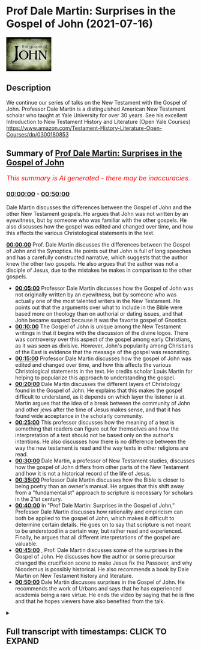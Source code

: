 # Prof Dale Martin: Surprises in the Gospel of John (2021-07-16)

![alt Prof Dale Martin: Surprises in the Gospel of John](cjCRhgD_XIQ.jpg "Prof Dale Martin: Surprises in the Gospel of John")

## Description

We continue our series of talks on the New Testament with the Gospel of John. Professor Dale Martin is a distinguished American New Testament scholar who taught at Yale University for over 30 years. See his excellent Introduction to New Testament History and Literature (Open Yale Courses) https://www.amazon.com/Testament-History-Literature-Open-Courses/dp/0300180853

## Summary of [Prof Dale Martin: Surprises in the Gospel of John](https://www.youtube.com/watch?v=cjCRhgD_XIQ)


*<span style="color:red; font-size:125%">This summary is AI generated - there may be inaccuracies</span>. [](/)*

### [00:00:00](https://www.youtube.com/watch?v=cjCRhgD_XIQ&t=0) - [00:50:00](https://www.youtube.com/watch?v=cjCRhgD_XIQ&t=3000)

 Dale Martin discusses the differences between the Gospel of John and the other New Testament gospels. He argues that John was not written by an eyewitness, but by someone who was familiar with the other gospels. He also discusses how the gospel was edited and changed over time, and how this affects the various Christological statements in the text.

**[00:00:00](https://www.youtube.com/watch?v=cjCRhgD_XIQ&t=0)**  Prof. Dale Martin discusses the differences between the Gospel of John and the Synoptics. He points out that John is full of long speeches and has a carefully constructed narrative, which suggests that the author knew the other two gospels. He also argues that the author was not a disciple of Jesus, due to the mistakes he makes in comparison to the other gospels.
* **[00:05:00](https://www.youtube.com/watch?v=cjCRhgD_XIQ&t=300)**  Professor Dale Martin discusses how the Gospel of John was not originally written by an eyewitness, but by someone who was actually one of the most talented writers in the New Testament. He points out that the arguments over what to include in the Bible were based more on theology than on authorial or dating issues, and that John became suspect because it was the favorite gospel of Gnostics.
* **[00:10:00](https://www.youtube.com/watch?v=cjCRhgD_XIQ&t=600)** The Gospel of John is unique among the New Testament writings in that it begins with the discussion of the divine logos. There was controversy over this aspect of the gospel among early Christians, as it was seen as divisive. However, John's popularity among Christians of the East is evidence that the message of the gospel was resonating.
* **[00:15:00](https://www.youtube.com/watch?v=cjCRhgD_XIQ&t=900)**  Professor Dale Martin discusses how the gospel of John was edited and changed over time, and how this affects the various Christological statements in the text. He credits scholar Louis Martin for helping to popularize this approach to understanding the gospel.
* **[00:20:00](https://www.youtube.com/watch?v=cjCRhgD_XIQ&t=1200)** Dale Martin discusses the different layers of Christology found in the Gospel of John. He explains that this makes the gospel difficult to understand, as it depends on which layer the listener is at. Martin argues that the idea of a break between the community of John and other jews after the time of Jesus makes sense, and that it has found wide acceptance in the scholarly community.
* **[00:25:00](https://www.youtube.com/watch?v=cjCRhgD_XIQ&t=1500)** This professor discusses how the meaning of a text is something that readers can figure out for themselves and how the interpretation of a text should not be based only on the author's intentions. He also discusses how there is no difference between the way the new testament is read and the way texts in other religions are read.
* **[00:30:00](https://www.youtube.com/watch?v=cjCRhgD_XIQ&t=1800)** Dale Martin, a professor of New Testament studies, discusses how the gospel of John differs from other parts of the New Testament and how it is not a historical record of the life of Jesus.
* **[00:35:00](https://www.youtube.com/watch?v=cjCRhgD_XIQ&t=2100)**  Professor Dale Martin discusses how the Bible is closer to being poetry than an owner's manual. He argues that this shift away from a "fundamentalist" approach to scripture is necessary for scholars in the 21st century.
* **[00:40:00](https://www.youtube.com/watch?v=cjCRhgD_XIQ&t=2400)** In "Prof Dale Martin: Surprises in the Gospel of John," Professor Dale Martin discusses how rationality and empiricism can both be applied to the gospel of John, which makes it difficult to determine certain details. He goes on to say that scripture is not meant to be understood in a certain way, but rather read and experienced. Finally, he argues that all different interpretations of the gospel are valuable.
* **[00:45:00](https://www.youtube.com/watch?v=cjCRhgD_XIQ&t=2700)** , Prof. Dale Martin discusses some of the surprises in the Gospel of John. He discusses how the author or some precursor changed the crucifixion scene to make Jesus fix the Passover, and why Nicodemus is possibly historical. He also recommends a book by Dale Martin on New Testament history and literature.
* **[00:50:00](https://www.youtube.com/watch?v=cjCRhgD_XIQ&t=3000)**  Dale Martin discusses surprises in the Gospel of John. He recommends the work of Urbans and says that he has experienced academia being a rare virtue. He ends the video by saying that he is fine and that he hopes viewers have also benefited from the talk.

<details><summary><h2>Full transcript with timestamps: CLICK TO EXPAND</h2></summary>

[0:00:02](https://youtu.be/cjCRhgD_XIQ?t=2) she speaks with an american accent  
[0:00:05](https://youtu.be/cjCRhgD_XIQ?t=5) uh good evening everyone and welcome to  
[0:00:08](https://youtu.be/cjCRhgD_XIQ?t=8) blogging theology  
[0:00:09](https://youtu.be/cjCRhgD_XIQ?t=9) and um as you can see we are with our  
[0:00:12](https://youtu.be/cjCRhgD_XIQ?t=12) very esteemed guest professor dale  
[0:00:14](https://youtu.be/cjCRhgD_XIQ?t=14) martin i will just  
[0:00:16](https://youtu.be/cjCRhgD_XIQ?t=16) straight off the bat say apologies for  
[0:00:18](https://youtu.be/cjCRhgD_XIQ?t=18) my fuzziness  
[0:00:20](https://youtu.be/cjCRhgD_XIQ?t=20) um but uh dale is uh crystal clear i  
[0:00:22](https://youtu.be/cjCRhgD_XIQ?t=22) think  
[0:00:23](https://youtu.be/cjCRhgD_XIQ?t=23) um and that's what really matters uh  
[0:00:25](https://youtu.be/cjCRhgD_XIQ?t=25) we're recording this  
[0:00:26](https://youtu.be/cjCRhgD_XIQ?t=26) on zoom uh because we've had technical  
[0:00:28](https://youtu.be/cjCRhgD_XIQ?t=28) problems so  
[0:00:30](https://youtu.be/cjCRhgD_XIQ?t=30) um i've not had time to sort out my own  
[0:00:32](https://youtu.be/cjCRhgD_XIQ?t=32) fuzziness  
[0:00:33](https://youtu.be/cjCRhgD_XIQ?t=33) i don't really mind about that it's  
[0:00:34](https://youtu.be/cjCRhgD_XIQ?t=34) seeing and hearing dale very clearly  
[0:00:36](https://youtu.be/cjCRhgD_XIQ?t=36) that really matters  
[0:00:37](https://youtu.be/cjCRhgD_XIQ?t=37) so welcome dale back to blogging  
[0:00:39](https://youtu.be/cjCRhgD_XIQ?t=39) theology  
[0:00:42](https://youtu.be/cjCRhgD_XIQ?t=42) and um today we're going to be talking  
[0:00:44](https://youtu.be/cjCRhgD_XIQ?t=44) about uh the gospel of john  
[0:00:46](https://youtu.be/cjCRhgD_XIQ?t=46) and uh i'm drawing as usual on the book  
[0:00:50](https://youtu.be/cjCRhgD_XIQ?t=50) by dale martin  
[0:00:51](https://youtu.be/cjCRhgD_XIQ?t=51) called new testament history and  
[0:00:53](https://youtu.be/cjCRhgD_XIQ?t=53) literature this is  
[0:00:54](https://youtu.be/cjCRhgD_XIQ?t=54) an undergraduate text published by yale  
[0:00:56](https://youtu.be/cjCRhgD_XIQ?t=56) university uh which is kind of  
[0:00:58](https://youtu.be/cjCRhgD_XIQ?t=58) a transcript or re-edited form of  
[0:01:01](https://youtu.be/cjCRhgD_XIQ?t=61) lectures that he gave to undergraduates  
[0:01:03](https://youtu.be/cjCRhgD_XIQ?t=63) at yale  
[0:01:04](https://youtu.be/cjCRhgD_XIQ?t=64) uh introducing them to the new testament  
[0:01:06](https://youtu.be/cjCRhgD_XIQ?t=66) the historical jesus and  
[0:01:08](https://youtu.be/cjCRhgD_XIQ?t=68) and the nature of history historiography  
[0:01:11](https://youtu.be/cjCRhgD_XIQ?t=71) authorship date and so on and it's very  
[0:01:14](https://youtu.be/cjCRhgD_XIQ?t=74) readable  
[0:01:15](https://youtu.be/cjCRhgD_XIQ?t=75) i do recommend it so i'm going to just  
[0:01:17](https://youtu.be/cjCRhgD_XIQ?t=77) quote briefly the overview that daley  
[0:01:19](https://youtu.be/cjCRhgD_XIQ?t=79) himself gives at the beginning of his  
[0:01:20](https://youtu.be/cjCRhgD_XIQ?t=80) chapter  
[0:01:21](https://youtu.be/cjCRhgD_XIQ?t=81) on the gospel of john and then ask dale  
[0:01:24](https://youtu.be/cjCRhgD_XIQ?t=84) to expand and then there's a couple of  
[0:01:26](https://youtu.be/cjCRhgD_XIQ?t=86) questions  
[0:01:26](https://youtu.be/cjCRhgD_XIQ?t=86) uh also i want to ask him to address if  
[0:01:29](https://youtu.be/cjCRhgD_XIQ?t=89) he's up for that so  
[0:01:31](https://youtu.be/cjCRhgD_XIQ?t=91) um dale writes uh at the beginning of  
[0:01:34](https://youtu.be/cjCRhgD_XIQ?t=94) his  
[0:01:35](https://youtu.be/cjCRhgD_XIQ?t=95) book uh sorry a chapter on the gospel of  
[0:01:37](https://youtu.be/cjCRhgD_XIQ?t=97) john the gospel of john  
[0:01:39](https://youtu.be/cjCRhgD_XIQ?t=99) is dramatically different from the  
[0:01:41](https://youtu.be/cjCRhgD_XIQ?t=101) synoptic gospels that's matthew mark and  
[0:01:44](https://youtu.be/cjCRhgD_XIQ?t=104) luke of course  
[0:01:45](https://youtu.be/cjCRhgD_XIQ?t=105) it is full of long dialogues and speaks  
[0:01:48](https://youtu.be/cjCRhgD_XIQ?t=108) of signs  
[0:01:49](https://youtu.be/cjCRhgD_XIQ?t=109) rather than exorcisms or miracles  
[0:01:52](https://youtu.be/cjCRhgD_XIQ?t=112) and its narrative differs at many points  
[0:01:55](https://youtu.be/cjCRhgD_XIQ?t=115) from the synoptics  
[0:01:56](https://youtu.be/cjCRhgD_XIQ?t=116) the themes themes in the gospel of john  
[0:01:59](https://youtu.be/cjCRhgD_XIQ?t=119) are also repeated throughout  
[0:02:01](https://youtu.be/cjCRhgD_XIQ?t=121) themes such as ascending and descending  
[0:02:04](https://youtu.be/cjCRhgD_XIQ?t=124) light and darkness seeing and knowing  
[0:02:09](https://youtu.be/cjCRhgD_XIQ?t=129) johannine literature presents a high  
[0:02:12](https://youtu.be/cjCRhgD_XIQ?t=132) christology  
[0:02:13](https://youtu.be/cjCRhgD_XIQ?t=133) that requires jesus sorry that equates  
[0:02:16](https://youtu.be/cjCRhgD_XIQ?t=136) jesus with god  
[0:02:18](https://youtu.be/cjCRhgD_XIQ?t=138) the gospel also reflects the sectarian  
[0:02:20](https://youtu.be/cjCRhgD_XIQ?t=140) nature  
[0:02:21](https://youtu.be/cjCRhgD_XIQ?t=141) of the community to which the author  
[0:02:23](https://youtu.be/cjCRhgD_XIQ?t=143) belonged  
[0:02:25](https://youtu.be/cjCRhgD_XIQ?t=145) so that's the the overview very succinct  
[0:02:27](https://youtu.be/cjCRhgD_XIQ?t=147) overview to the gospel  
[0:02:29](https://youtu.be/cjCRhgD_XIQ?t=149) i just want to begin by asking you dale  
[0:02:31](https://youtu.be/cjCRhgD_XIQ?t=151) most of us think that  
[0:02:33](https://youtu.be/cjCRhgD_XIQ?t=153) the apostle john the beloved disciple  
[0:02:35](https://youtu.be/cjCRhgD_XIQ?t=155) that the the gospel refers to  
[0:02:38](https://youtu.be/cjCRhgD_XIQ?t=158) is the author of the gospel and thus it  
[0:02:41](https://youtu.be/cjCRhgD_XIQ?t=161) is an  
[0:02:41](https://youtu.be/cjCRhgD_XIQ?t=161) eyewitness account of the life and  
[0:02:44](https://youtu.be/cjCRhgD_XIQ?t=164) ministry and death and resurrection of  
[0:02:46](https://youtu.be/cjCRhgD_XIQ?t=166) jesus  
[0:02:47](https://youtu.be/cjCRhgD_XIQ?t=167) and yet i suspect that historians these  
[0:02:49](https://youtu.be/cjCRhgD_XIQ?t=169) days don't think that  
[0:02:51](https://youtu.be/cjCRhgD_XIQ?t=171) why would they doubt such an obvious  
[0:02:53](https://youtu.be/cjCRhgD_XIQ?t=173) conclusion of traditional  
[0:02:54](https://youtu.be/cjCRhgD_XIQ?t=174) christian views  
[0:02:58](https://youtu.be/cjCRhgD_XIQ?t=178) well let's start with the first thing we  
[0:03:00](https://youtu.be/cjCRhgD_XIQ?t=180) should start with which is the evidence  
[0:03:05](https://youtu.be/cjCRhgD_XIQ?t=185) you know you said there's you know very  
[0:03:08](https://youtu.be/cjCRhgD_XIQ?t=188) similitude in this  
[0:03:10](https://youtu.be/cjCRhgD_XIQ?t=190) gospel that is it looks like it should  
[0:03:13](https://youtu.be/cjCRhgD_XIQ?t=193) be real and historical yes but if you  
[0:03:16](https://youtu.be/cjCRhgD_XIQ?t=196) actually compare it  
[0:03:17](https://youtu.be/cjCRhgD_XIQ?t=197) with the other three gospels um  
[0:03:22](https://youtu.be/cjCRhgD_XIQ?t=202) you start getting the impression that  
[0:03:25](https://youtu.be/cjCRhgD_XIQ?t=205) they might be closer to what actually  
[0:03:28](https://youtu.be/cjCRhgD_XIQ?t=208) happened than  
[0:03:29](https://youtu.be/cjCRhgD_XIQ?t=209) john was john  
[0:03:32](https://youtu.be/cjCRhgD_XIQ?t=212) looks later he has these long speeches  
[0:03:36](https://youtu.be/cjCRhgD_XIQ?t=216) the the the narrative is carefully  
[0:03:39](https://youtu.be/cjCRhgD_XIQ?t=219) constructed to fit a certain pattern  
[0:03:42](https://youtu.be/cjCRhgD_XIQ?t=222) of from the dark galilee to the  
[0:03:46](https://youtu.be/cjCRhgD_XIQ?t=226) i mean the bright galilee to the dark  
[0:03:48](https://youtu.be/cjCRhgD_XIQ?t=228) jerusalem  
[0:03:49](https://youtu.be/cjCRhgD_XIQ?t=229) um there's there's just so many things  
[0:03:53](https://youtu.be/cjCRhgD_XIQ?t=233) about the gospel  
[0:03:54](https://youtu.be/cjCRhgD_XIQ?t=234) john that make you think whoever wrote  
[0:03:57](https://youtu.be/cjCRhgD_XIQ?t=237) this took a lot of time at it  
[0:04:00](https://youtu.be/cjCRhgD_XIQ?t=240) and was very smart about it  
[0:04:04](https://youtu.be/cjCRhgD_XIQ?t=244) and probably i think that  
[0:04:07](https://youtu.be/cjCRhgD_XIQ?t=247) whoever wrote the gospel of john may  
[0:04:09](https://youtu.be/cjCRhgD_XIQ?t=249) have known  
[0:04:10](https://youtu.be/cjCRhgD_XIQ?t=250) the gospels of mark and luke because  
[0:04:13](https://youtu.be/cjCRhgD_XIQ?t=253) there  
[0:04:14](https://youtu.be/cjCRhgD_XIQ?t=254) are striking uh similarities  
[0:04:18](https://youtu.be/cjCRhgD_XIQ?t=258) um at parts and so you think well  
[0:04:22](https://youtu.be/cjCRhgD_XIQ?t=262) you know if if this person did not at  
[0:04:25](https://youtu.be/cjCRhgD_XIQ?t=265) all know  
[0:04:26](https://youtu.be/cjCRhgD_XIQ?t=266) any of the other gospels why  
[0:04:29](https://youtu.be/cjCRhgD_XIQ?t=269) why did he write his story just like  
[0:04:32](https://youtu.be/cjCRhgD_XIQ?t=272) this  
[0:04:33](https://youtu.be/cjCRhgD_XIQ?t=273) um so that's the kind of thing that make  
[0:04:37](https://youtu.be/cjCRhgD_XIQ?t=277) me think that the whoever wrote the  
[0:04:39](https://youtu.be/cjCRhgD_XIQ?t=279) gospel john  
[0:04:42](https://youtu.be/cjCRhgD_XIQ?t=282) was not a disciple of jesus because  
[0:04:46](https://youtu.be/cjCRhgD_XIQ?t=286) he gets too much wrong  
[0:04:51](https://youtu.be/cjCRhgD_XIQ?t=291) if we use any of our other sources  
[0:04:54](https://youtu.be/cjCRhgD_XIQ?t=294) for the historical jesus which  
[0:04:57](https://youtu.be/cjCRhgD_XIQ?t=297) include matthew mark luke and maybe  
[0:05:00](https://youtu.be/cjCRhgD_XIQ?t=300) thomas  
[0:05:04](https://youtu.be/cjCRhgD_XIQ?t=304) and the letters of paul  
[0:05:08](https://youtu.be/cjCRhgD_XIQ?t=308) so  
[0:05:11](https://youtu.be/cjCRhgD_XIQ?t=311) i think it's just remarkable that the  
[0:05:13](https://youtu.be/cjCRhgD_XIQ?t=313) gospel of john  
[0:05:15](https://youtu.be/cjCRhgD_XIQ?t=315) is not written by an eyewitness but is  
[0:05:18](https://youtu.be/cjCRhgD_XIQ?t=318) written by someone  
[0:05:20](https://youtu.be/cjCRhgD_XIQ?t=320) who is actually one of the most talented  
[0:05:24](https://youtu.be/cjCRhgD_XIQ?t=324) writers we have in our new testament  
[0:05:28](https://youtu.be/cjCRhgD_XIQ?t=328) okay so when is it likely to be written  
[0:05:31](https://youtu.be/cjCRhgD_XIQ?t=331) if it took  
[0:05:32](https://youtu.be/cjCRhgD_XIQ?t=332) time to develop these uh these themes  
[0:05:34](https://youtu.be/cjCRhgD_XIQ?t=334) that we see in john which are  
[0:05:37](https://youtu.be/cjCRhgD_XIQ?t=337) quite distinct you know light darkness  
[0:05:39](https://youtu.be/cjCRhgD_XIQ?t=339) ascending descending  
[0:05:41](https://youtu.be/cjCRhgD_XIQ?t=341) knowledge so are we looking at towards  
[0:05:44](https://youtu.be/cjCRhgD_XIQ?t=344) what the end of the first century  
[0:05:45](https://youtu.be/cjCRhgD_XIQ?t=345) or the second century even  
[0:05:48](https://youtu.be/cjCRhgD_XIQ?t=348) um i would have to say  
[0:05:52](https://youtu.be/cjCRhgD_XIQ?t=352) not before the 90s  
[0:05:56](https://youtu.be/cjCRhgD_XIQ?t=356) so the end of the first century right  
[0:06:00](https://youtu.be/cjCRhgD_XIQ?t=360) but as to when how late it is  
[0:06:04](https://youtu.be/cjCRhgD_XIQ?t=364) i oh i'm not very good about this i  
[0:06:07](https://youtu.be/cjCRhgD_XIQ?t=367) would  
[0:06:07](https://youtu.be/cjCRhgD_XIQ?t=367) want to go and see when uh different  
[0:06:11](https://youtu.be/cjCRhgD_XIQ?t=371) second century authors  
[0:06:14](https://youtu.be/cjCRhgD_XIQ?t=374) mention the gospel of john  
[0:06:18](https://youtu.be/cjCRhgD_XIQ?t=378) um  
[0:06:22](https://youtu.be/cjCRhgD_XIQ?t=382) so you know off the top of my head  
[0:06:25](https://youtu.be/cjCRhgD_XIQ?t=385) justin martyr  
[0:06:27](https://youtu.be/cjCRhgD_XIQ?t=387) who was martyred around the year 150  
[0:06:30](https://youtu.be/cjCRhgD_XIQ?t=390) i think that i remember that he seems to  
[0:06:34](https://youtu.be/cjCRhgD_XIQ?t=394) know the gospel of john well  
[0:06:37](https://youtu.be/cjCRhgD_XIQ?t=397) um so that would just  
[0:06:40](https://youtu.be/cjCRhgD_XIQ?t=400) i mean any time between i would put the  
[0:06:44](https://youtu.be/cjCRhgD_XIQ?t=404) writing of the gospel of john anytime  
[0:06:46](https://youtu.be/cjCRhgD_XIQ?t=406) between 90 and 140.  
[0:06:48](https://youtu.be/cjCRhgD_XIQ?t=408) right so it could be second century then  
[0:06:51](https://youtu.be/cjCRhgD_XIQ?t=411) clearly yes  
[0:06:52](https://youtu.be/cjCRhgD_XIQ?t=412) yes clearly that's uh quite late um  
[0:06:55](https://youtu.be/cjCRhgD_XIQ?t=415) is he not quoted say in some of the  
[0:06:57](https://youtu.be/cjCRhgD_XIQ?t=417) apostolic fathers i don't know in  
[0:06:59](https://youtu.be/cjCRhgD_XIQ?t=419) clement  
[0:06:59](https://youtu.be/cjCRhgD_XIQ?t=419) of rome that famous letter that the the  
[0:07:02](https://youtu.be/cjCRhgD_XIQ?t=422) person called clement wrote to the  
[0:07:04](https://youtu.be/cjCRhgD_XIQ?t=424) corinthians in the 90s uh  
[0:07:05](https://youtu.be/cjCRhgD_XIQ?t=425) and what about ignatius of antioch who  
[0:07:07](https://youtu.be/cjCRhgD_XIQ?t=427) wrote those seven now  
[0:07:09](https://youtu.be/cjCRhgD_XIQ?t=429) authentic letters to the various  
[0:07:11](https://youtu.be/cjCRhgD_XIQ?t=431) churches  
[0:07:12](https://youtu.be/cjCRhgD_XIQ?t=432) very early in the second century to  
[0:07:14](https://youtu.be/cjCRhgD_XIQ?t=434) either of these writers do you know  
[0:07:15](https://youtu.be/cjCRhgD_XIQ?t=435) quote from john  
[0:07:16](https://youtu.be/cjCRhgD_XIQ?t=436) or have joe hanine words well  
[0:07:20](https://youtu.be/cjCRhgD_XIQ?t=440) those those are the right questions to  
[0:07:22](https://youtu.be/cjCRhgD_XIQ?t=442) ask and i'm sorry i'm  
[0:07:23](https://youtu.be/cjCRhgD_XIQ?t=443) i'm not up on this this is just not one  
[0:07:25](https://youtu.be/cjCRhgD_XIQ?t=445) of my fields of expertise but  
[0:07:29](https://youtu.be/cjCRhgD_XIQ?t=449) um i just don't know  
[0:07:33](https://youtu.be/cjCRhgD_XIQ?t=453) whether ignitious so ignatius's letters  
[0:07:36](https://youtu.be/cjCRhgD_XIQ?t=456) come from around 110 to 112.  
[0:07:39](https://youtu.be/cjCRhgD_XIQ?t=459) yeah um and  
[0:07:44](https://youtu.be/cjCRhgD_XIQ?t=464) clement of alexandria well  
[0:07:47](https://youtu.be/cjCRhgD_XIQ?t=467) that's not so early because most of  
[0:07:50](https://youtu.be/cjCRhgD_XIQ?t=470) those  
[0:07:51](https://youtu.be/cjCRhgD_XIQ?t=471) sorry clements of rome who the whole  
[0:07:53](https://youtu.be/cjCRhgD_XIQ?t=473) president of wrong actually  
[0:07:55](https://youtu.be/cjCRhgD_XIQ?t=475) the corinthians uh in 1896 approximately  
[0:07:59](https://youtu.be/cjCRhgD_XIQ?t=479) yeah but but even then we don't really  
[0:08:02](https://youtu.be/cjCRhgD_XIQ?t=482) know who wrote  
[0:08:03](https://youtu.be/cjCRhgD_XIQ?t=483) any of that or exactly when it came  
[0:08:05](https://youtu.be/cjCRhgD_XIQ?t=485) about um  
[0:08:07](https://youtu.be/cjCRhgD_XIQ?t=487) but you're right it would probably be  
[0:08:09](https://youtu.be/cjCRhgD_XIQ?t=489) early first century so  
[0:08:11](https://youtu.be/cjCRhgD_XIQ?t=491) if either of those writers um explicitly  
[0:08:15](https://youtu.be/cjCRhgD_XIQ?t=495) quoted the gospel of john then that  
[0:08:16](https://youtu.be/cjCRhgD_XIQ?t=496) would  
[0:08:17](https://youtu.be/cjCRhgD_XIQ?t=497) prove an earlier dating for it  
[0:08:20](https://youtu.be/cjCRhgD_XIQ?t=500) yeah i'm not aware that they they ever  
[0:08:22](https://youtu.be/cjCRhgD_XIQ?t=502) did actually i was just seeking  
[0:08:24](https://youtu.be/cjCRhgD_XIQ?t=504) confirmation i don't think they they did  
[0:08:25](https://youtu.be/cjCRhgD_XIQ?t=505) quote john in any obvious way at all  
[0:08:28](https://youtu.be/cjCRhgD_XIQ?t=508) uh there's synoptics yes matthew and so  
[0:08:30](https://youtu.be/cjCRhgD_XIQ?t=510) on but not  
[0:08:31](https://youtu.be/cjCRhgD_XIQ?t=511) john but is it again i don't want to  
[0:08:33](https://youtu.be/cjCRhgD_XIQ?t=513) push you into areas where you're not  
[0:08:34](https://youtu.be/cjCRhgD_XIQ?t=514) uh comfortable but what wasn't there  
[0:08:36](https://youtu.be/cjCRhgD_XIQ?t=516) some hesitancy  
[0:08:38](https://youtu.be/cjCRhgD_XIQ?t=518) uh in the part of the early church or  
[0:08:40](https://youtu.be/cjCRhgD_XIQ?t=520) some parts of the early church and  
[0:08:42](https://youtu.be/cjCRhgD_XIQ?t=522) accepting john  
[0:08:43](https://youtu.be/cjCRhgD_XIQ?t=523) as scripture as authoritative because of  
[0:08:46](https://youtu.be/cjCRhgD_XIQ?t=526) the use that it was made of by  
[0:08:47](https://youtu.be/cjCRhgD_XIQ?t=527) uh people called gnostics you had this  
[0:08:50](https://youtu.be/cjCRhgD_XIQ?t=530) uh  
[0:08:51](https://youtu.be/cjCRhgD_XIQ?t=531) uh obsession but this kind of idea that  
[0:08:53](https://youtu.be/cjCRhgD_XIQ?t=533) it was through knowledge through gnosis  
[0:08:55](https://youtu.be/cjCRhgD_XIQ?t=535) that one um acquired uh salvation and a  
[0:08:58](https://youtu.be/cjCRhgD_XIQ?t=538) theme that kind of  
[0:09:00](https://youtu.be/cjCRhgD_XIQ?t=540) then in some way in john itself it talks  
[0:09:02](https://youtu.be/cjCRhgD_XIQ?t=542) about knowledge  
[0:09:04](https://youtu.be/cjCRhgD_XIQ?t=544) uh knowing god  
[0:09:07](https://youtu.be/cjCRhgD_XIQ?t=547) yes um  
[0:09:10](https://youtu.be/cjCRhgD_XIQ?t=550) most people tend to think that the  
[0:09:14](https://youtu.be/cjCRhgD_XIQ?t=554) arguments in the early church about what  
[0:09:17](https://youtu.be/cjCRhgD_XIQ?t=557) to include in the bible  
[0:09:18](https://youtu.be/cjCRhgD_XIQ?t=558) in the canon had to do with  
[0:09:22](https://youtu.be/cjCRhgD_XIQ?t=562) authorship or dating yeah  
[0:09:25](https://youtu.be/cjCRhgD_XIQ?t=565) they really didn't they had to do with  
[0:09:27](https://youtu.be/cjCRhgD_XIQ?t=567) theology  
[0:09:30](https://youtu.be/cjCRhgD_XIQ?t=570) and um so john  
[0:09:33](https://youtu.be/cjCRhgD_XIQ?t=573) became suspect because  
[0:09:37](https://youtu.be/cjCRhgD_XIQ?t=577) outside of thomas he was the favorite  
[0:09:41](https://youtu.be/cjCRhgD_XIQ?t=581) gospel  
[0:09:42](https://youtu.be/cjCRhgD_XIQ?t=582) for what later people would call  
[0:09:44](https://youtu.be/cjCRhgD_XIQ?t=584) gnostics  
[0:09:45](https://youtu.be/cjCRhgD_XIQ?t=585) now the word gnostic just comes from the  
[0:09:48](https://youtu.be/cjCRhgD_XIQ?t=588) word for knowledge  
[0:09:49](https://youtu.be/cjCRhgD_XIQ?t=589) and means like knowledge people people  
[0:09:52](https://youtu.be/cjCRhgD_XIQ?t=592) who are in the know  
[0:09:53](https://youtu.be/cjCRhgD_XIQ?t=593) yeah it's not something that they seem  
[0:09:56](https://youtu.be/cjCRhgD_XIQ?t=596) to have called themselves so much so  
[0:09:58](https://youtu.be/cjCRhgD_XIQ?t=598) we're  
[0:09:58](https://youtu.be/cjCRhgD_XIQ?t=598) we're kind of hesitant to use the word  
[0:10:00](https://youtu.be/cjCRhgD_XIQ?t=600) gnostics for a definable historical  
[0:10:03](https://youtu.be/cjCRhgD_XIQ?t=603) group  
[0:10:04](https://youtu.be/cjCRhgD_XIQ?t=604) but there were people early christians  
[0:10:07](https://youtu.be/cjCRhgD_XIQ?t=607) and jews  
[0:10:08](https://youtu.be/cjCRhgD_XIQ?t=608) who considered that they had a special  
[0:10:11](https://youtu.be/cjCRhgD_XIQ?t=611) inside  
[0:10:12](https://youtu.be/cjCRhgD_XIQ?t=612) look at wisdom  
[0:10:15](https://youtu.be/cjCRhgD_XIQ?t=615) and one of the most important aspects of  
[0:10:17](https://youtu.be/cjCRhgD_XIQ?t=617) that was the word logos  
[0:10:20](https://youtu.be/cjCRhgD_XIQ?t=620) which is the greek word for word but it  
[0:10:22](https://youtu.be/cjCRhgD_XIQ?t=622) also means speech  
[0:10:24](https://youtu.be/cjCRhgD_XIQ?t=624) or rationality or  
[0:10:28](https://youtu.be/cjCRhgD_XIQ?t=628) it means a logarithm a ton of stuff it  
[0:10:31](https://youtu.be/cjCRhgD_XIQ?t=631) means for  
[0:10:32](https://youtu.be/cjCRhgD_XIQ?t=632) why why things hang together in the  
[0:10:34](https://youtu.be/cjCRhgD_XIQ?t=634) universe  
[0:10:35](https://youtu.be/cjCRhgD_XIQ?t=635) that we wonder why they hang together  
[0:10:37](https://youtu.be/cjCRhgD_XIQ?t=637) that's logos  
[0:10:39](https://youtu.be/cjCRhgD_XIQ?t=639) um but it's just a it's a  
[0:10:42](https://youtu.be/cjCRhgD_XIQ?t=642) big big word that means a lot of  
[0:10:44](https://youtu.be/cjCRhgD_XIQ?t=644) different things  
[0:10:45](https://youtu.be/cjCRhgD_XIQ?t=645) yeah and uh because  
[0:10:48](https://youtu.be/cjCRhgD_XIQ?t=648) i mean the gospel john starts off in the  
[0:10:51](https://youtu.be/cjCRhgD_XIQ?t=651) beginning was the logos  
[0:10:54](https://youtu.be/cjCRhgD_XIQ?t=654) and other christians looked at it and  
[0:10:56](https://youtu.be/cjCRhgD_XIQ?t=656) they say well this can't be good news um  
[0:11:01](https://youtu.be/cjCRhgD_XIQ?t=661) if this guy's starting off talking about  
[0:11:03](https://youtu.be/cjCRhgD_XIQ?t=663) the divine logos that  
[0:11:05](https://youtu.be/cjCRhgD_XIQ?t=665) permeates the entire world well that  
[0:11:07](https://youtu.be/cjCRhgD_XIQ?t=667) means it permeates  
[0:11:09](https://youtu.be/cjCRhgD_XIQ?t=669) satan doesn't it  
[0:11:13](https://youtu.be/cjCRhgD_XIQ?t=673) so uh no the gospel of john was very  
[0:11:17](https://youtu.be/cjCRhgD_XIQ?t=677) controversial  
[0:11:18](https://youtu.be/cjCRhgD_XIQ?t=678) right and yet it was super popular  
[0:11:22](https://youtu.be/cjCRhgD_XIQ?t=682) among especially christians of the east  
[0:11:24](https://youtu.be/cjCRhgD_XIQ?t=684) yeah in  
[0:11:25](https://youtu.be/cjCRhgD_XIQ?t=685) syria and places and so uh  
[0:11:29](https://youtu.be/cjCRhgD_XIQ?t=689) it's it's like it couldn't really be  
[0:11:31](https://youtu.be/cjCRhgD_XIQ?t=691) kept out of the  
[0:11:32](https://youtu.be/cjCRhgD_XIQ?t=692) cannon but it shouldn't have the first  
[0:11:36](https://youtu.be/cjCRhgD_XIQ?t=696) place  
[0:11:37](https://youtu.be/cjCRhgD_XIQ?t=697) yeah i think that's kind of where they  
[0:11:40](https://youtu.be/cjCRhgD_XIQ?t=700) came down right  
[0:11:42](https://youtu.be/cjCRhgD_XIQ?t=702) interesting one of the distinctive  
[0:11:44](https://youtu.be/cjCRhgD_XIQ?t=704) features of  
[0:11:45](https://youtu.be/cjCRhgD_XIQ?t=705) uh this gospel unique features is the  
[0:11:48](https://youtu.be/cjCRhgD_XIQ?t=708) way  
[0:11:48](https://youtu.be/cjCRhgD_XIQ?t=708) jesus speaks of himself and he  
[0:11:51](https://youtu.be/cjCRhgD_XIQ?t=711) he uh calls himself uh the i am he says  
[0:11:55](https://youtu.be/cjCRhgD_XIQ?t=715) i am  
[0:11:56](https://youtu.be/cjCRhgD_XIQ?t=716) the light of the world before abraham  
[0:11:58](https://youtu.be/cjCRhgD_XIQ?t=718) was i am i am the resurrection of the  
[0:12:00](https://youtu.be/cjCRhgD_XIQ?t=720) life i am the good ship  
[0:12:01](https://youtu.be/cjCRhgD_XIQ?t=721) and so on and so on um a form of speech  
[0:12:05](https://youtu.be/cjCRhgD_XIQ?t=725) a way of self identifying himself which  
[0:12:07](https://youtu.be/cjCRhgD_XIQ?t=727) is entirely absent i think from any  
[0:12:10](https://youtu.be/cjCRhgD_XIQ?t=730) other gospel  
[0:12:10](https://youtu.be/cjCRhgD_XIQ?t=730) from mark from matthew from luke and  
[0:12:13](https://youtu.be/cjCRhgD_XIQ?t=733) many people seem to think that this  
[0:12:15](https://youtu.be/cjCRhgD_XIQ?t=735) identification  
[0:12:16](https://youtu.be/cjCRhgD_XIQ?t=736) as i am is  
[0:12:19](https://youtu.be/cjCRhgD_XIQ?t=739) you know referring back to the name of  
[0:12:21](https://youtu.be/cjCRhgD_XIQ?t=741) god in exodus chapter 3  
[0:12:23](https://youtu.be/cjCRhgD_XIQ?t=743) verse 15 and 16 or 14 and 15.  
[0:12:27](https://youtu.be/cjCRhgD_XIQ?t=747) is that right is jesus taking the divine  
[0:12:29](https://youtu.be/cjCRhgD_XIQ?t=749) name on himself in the gospel of john  
[0:12:32](https://youtu.be/cjCRhgD_XIQ?t=752) uniquely unlike in the others  
[0:12:35](https://youtu.be/cjCRhgD_XIQ?t=755) i think so i i admit that it's  
[0:12:37](https://youtu.be/cjCRhgD_XIQ?t=757) controversial  
[0:12:39](https://youtu.be/cjCRhgD_XIQ?t=759) that how you read the words  
[0:12:42](https://youtu.be/cjCRhgD_XIQ?t=762) could be uh disagreed about  
[0:12:45](https://youtu.be/cjCRhgD_XIQ?t=765) but i think that precisely because  
[0:12:49](https://youtu.be/cjCRhgD_XIQ?t=769) when in one of the scenes in the gospel  
[0:12:51](https://youtu.be/cjCRhgD_XIQ?t=771) john when  
[0:12:52](https://youtu.be/cjCRhgD_XIQ?t=772) jesus says that i am the jews  
[0:12:55](https://youtu.be/cjCRhgD_XIQ?t=775) take up stones to stone him yeah  
[0:12:59](https://youtu.be/cjCRhgD_XIQ?t=779) which means that they that and these are  
[0:13:02](https://youtu.be/cjCRhgD_XIQ?t=782) not real jews we need to keep in mind  
[0:13:04](https://youtu.be/cjCRhgD_XIQ?t=784) these are caricatures  
[0:13:06](https://youtu.be/cjCRhgD_XIQ?t=786) of jews invented by the writer of the  
[0:13:09](https://youtu.be/cjCRhgD_XIQ?t=789) gospel of john  
[0:13:11](https://youtu.be/cjCRhgD_XIQ?t=791) and so we need to be careful about using  
[0:13:15](https://youtu.be/cjCRhgD_XIQ?t=795) these caricatures  
[0:13:16](https://youtu.be/cjCRhgD_XIQ?t=796) but the characters of the jews take up  
[0:13:18](https://youtu.be/cjCRhgD_XIQ?t=798) stones to stone  
[0:13:20](https://youtu.be/cjCRhgD_XIQ?t=800) jesus after he says i am which means  
[0:13:23](https://youtu.be/cjCRhgD_XIQ?t=803) they  
[0:13:24](https://youtu.be/cjCRhgD_XIQ?t=804) thought that he was quoting yahweh  
[0:13:30](https://youtu.be/cjCRhgD_XIQ?t=810) but doesn't it doesn't in one of those  
[0:13:31](https://youtu.be/cjCRhgD_XIQ?t=811) episodes in john chapter 10  
[0:13:35](https://youtu.be/cjCRhgD_XIQ?t=815) where he's accused of making himself  
[0:13:37](https://youtu.be/cjCRhgD_XIQ?t=817) equal with god  
[0:13:38](https://youtu.be/cjCRhgD_XIQ?t=818) i mean i'm not very clear what it says  
[0:13:40](https://youtu.be/cjCRhgD_XIQ?t=820) but it suggests that jesus  
[0:13:42](https://youtu.be/cjCRhgD_XIQ?t=822) attempts to refute them uh by quoting  
[0:13:45](https://youtu.be/cjCRhgD_XIQ?t=825) psalm 82  
[0:13:46](https://youtu.be/cjCRhgD_XIQ?t=826) you know ye shall be as gods and and as  
[0:13:49](https://youtu.be/cjCRhgD_XIQ?t=829) if this  
[0:13:50](https://youtu.be/cjCRhgD_XIQ?t=830) language could be used in a non-absolute  
[0:13:53](https://youtu.be/cjCRhgD_XIQ?t=833) yahwest  
[0:13:54](https://youtu.be/cjCRhgD_XIQ?t=834) sense and refer to human beings  
[0:13:57](https://youtu.be/cjCRhgD_XIQ?t=837) therefore why do you have a problem with  
[0:13:58](https://youtu.be/cjCRhgD_XIQ?t=838) me jesus says  
[0:13:59](https://youtu.be/cjCRhgD_XIQ?t=839) you i call myself the son of god so he  
[0:14:02](https://youtu.be/cjCRhgD_XIQ?t=842) seems to be deflecting to some extent  
[0:14:05](https://youtu.be/cjCRhgD_XIQ?t=845) if i miss if i've answered it correctly  
[0:14:07](https://youtu.be/cjCRhgD_XIQ?t=847) this accusation and modifying it  
[0:14:10](https://youtu.be/cjCRhgD_XIQ?t=850) in a way that would lead to the  
[0:14:12](https://youtu.be/cjCRhgD_XIQ?t=852) conclusion that he was not claiming to  
[0:14:14](https://youtu.be/cjCRhgD_XIQ?t=854) be equal with god why have i  
[0:14:15](https://youtu.be/cjCRhgD_XIQ?t=855) misunderstood john 10  
[0:14:19](https://youtu.be/cjCRhgD_XIQ?t=859) this is another point where i need to  
[0:14:21](https://youtu.be/cjCRhgD_XIQ?t=861) bring up the sedimentation  
[0:14:22](https://youtu.be/cjCRhgD_XIQ?t=862) issue right okay so it's really  
[0:14:26](https://youtu.be/cjCRhgD_XIQ?t=866) according to  
[0:14:27](https://youtu.be/cjCRhgD_XIQ?t=867) what do we imagine a historical jesus  
[0:14:30](https://youtu.be/cjCRhgD_XIQ?t=870) could have talked about  
[0:14:31](https://youtu.be/cjCRhgD_XIQ?t=871) in this context right and that's one  
[0:14:34](https://youtu.be/cjCRhgD_XIQ?t=874) thing  
[0:14:35](https://youtu.be/cjCRhgD_XIQ?t=875) and i can't imagine any historical jesus  
[0:14:38](https://youtu.be/cjCRhgD_XIQ?t=878) who was a good pious jew of his time  
[0:14:41](https://youtu.be/cjCRhgD_XIQ?t=881) claiming to be equal to god yeah  
[0:14:45](https://youtu.be/cjCRhgD_XIQ?t=885) i i could see him claiming to be divine  
[0:14:49](https://youtu.be/cjCRhgD_XIQ?t=889) in a sense like king david was divine  
[0:14:53](https://youtu.be/cjCRhgD_XIQ?t=893) yeah a son of god maybe  
[0:14:56](https://youtu.be/cjCRhgD_XIQ?t=896) a son of god yeah not the son of god  
[0:15:00](https://youtu.be/cjCRhgD_XIQ?t=900) right but so i take that  
[0:15:04](https://youtu.be/cjCRhgD_XIQ?t=904) first level as being one place where we  
[0:15:08](https://youtu.be/cjCRhgD_XIQ?t=908) analyze such a statement like that  
[0:15:10](https://youtu.be/cjCRhgD_XIQ?t=910) right but then you go up several levels  
[0:15:13](https://youtu.be/cjCRhgD_XIQ?t=913) and you get into trinitarian  
[0:15:14](https://youtu.be/cjCRhgD_XIQ?t=914) christianity  
[0:15:16](https://youtu.be/cjCRhgD_XIQ?t=916) which is where you know these gospels  
[0:15:18](https://youtu.be/cjCRhgD_XIQ?t=918) are  
[0:15:19](https://youtu.be/cjCRhgD_XIQ?t=919) you know all of the gospels even if  
[0:15:21](https://youtu.be/cjCRhgD_XIQ?t=921) they're not fully trinitarian they're  
[0:15:23](https://youtu.be/cjCRhgD_XIQ?t=923) trinitarian to some extent they all  
[0:15:27](https://youtu.be/cjCRhgD_XIQ?t=927) they all believe that jesus is divine  
[0:15:31](https://youtu.be/cjCRhgD_XIQ?t=931) in some sense in some sense  
[0:15:34](https://youtu.be/cjCRhgD_XIQ?t=934) and this and the son of god are a son of  
[0:15:37](https://youtu.be/cjCRhgD_XIQ?t=937) god  
[0:15:38](https://youtu.be/cjCRhgD_XIQ?t=938) and then most of them except mark seem  
[0:15:41](https://youtu.be/cjCRhgD_XIQ?t=941) to believe that the holy spirit  
[0:15:43](https://youtu.be/cjCRhgD_XIQ?t=943) is also some kind of figure in this  
[0:15:47](https://youtu.be/cjCRhgD_XIQ?t=947) yeah um so  
[0:15:50](https://youtu.be/cjCRhgD_XIQ?t=950) you just got several sedimented later  
[0:15:53](https://youtu.be/cjCRhgD_XIQ?t=953) layers  
[0:15:54](https://youtu.be/cjCRhgD_XIQ?t=954) of divinity where do you ascribe  
[0:15:57](https://youtu.be/cjCRhgD_XIQ?t=957) divinity at a particular time  
[0:15:59](https://youtu.be/cjCRhgD_XIQ?t=959) that's that's the question and so  
[0:16:02](https://youtu.be/cjCRhgD_XIQ?t=962) when you get to the bible as we have it  
[0:16:06](https://youtu.be/cjCRhgD_XIQ?t=966) of course um it is a trinitarian bible  
[0:16:10](https://youtu.be/cjCRhgD_XIQ?t=970) not because it's trinitarian in its pulp  
[0:16:14](https://youtu.be/cjCRhgD_XIQ?t=974) in its makeup but because it has to be  
[0:16:18](https://youtu.be/cjCRhgD_XIQ?t=978) interpreted  
[0:16:19](https://youtu.be/cjCRhgD_XIQ?t=979) by the church which is a trinitarian  
[0:16:21](https://youtu.be/cjCRhgD_XIQ?t=981) church right  
[0:16:24](https://youtu.be/cjCRhgD_XIQ?t=984) and as always the meaning of the text is  
[0:16:27](https://youtu.be/cjCRhgD_XIQ?t=987) not in the text  
[0:16:28](https://youtu.be/cjCRhgD_XIQ?t=988) it's in the interpretation right right  
[0:16:31](https://youtu.be/cjCRhgD_XIQ?t=991) so are you saying then that the gospel  
[0:16:34](https://youtu.be/cjCRhgD_XIQ?t=994) itself  
[0:16:34](https://youtu.be/cjCRhgD_XIQ?t=994) has been i take your point about at the  
[0:16:37](https://youtu.be/cjCRhgD_XIQ?t=997) later trinitarian context  
[0:16:38](https://youtu.be/cjCRhgD_XIQ?t=998) and then at the other end of the  
[0:16:40](https://youtu.be/cjCRhgD_XIQ?t=1000) spectrum the  
[0:16:42](https://youtu.be/cjCRhgD_XIQ?t=1002) historical jesus whatever that means but  
[0:16:44](https://youtu.be/cjCRhgD_XIQ?t=1004) you  
[0:16:45](https://youtu.be/cjCRhgD_XIQ?t=1005) does the text itself the gospel of john  
[0:16:48](https://youtu.be/cjCRhgD_XIQ?t=1008) is that also a product of various  
[0:16:50](https://youtu.be/cjCRhgD_XIQ?t=1010) editorial stages some scholars  
[0:16:52](https://youtu.be/cjCRhgD_XIQ?t=1012) famously like raymond brown the american  
[0:16:55](https://youtu.be/cjCRhgD_XIQ?t=1015) scholar  
[0:16:55](https://youtu.be/cjCRhgD_XIQ?t=1015) uh union theological seminary catholic  
[0:16:57](https://youtu.be/cjCRhgD_XIQ?t=1017) priest perhaps the  
[0:16:59](https://youtu.be/cjCRhgD_XIQ?t=1019) 20th century's greatest expert on the  
[0:17:02](https://youtu.be/cjCRhgD_XIQ?t=1022) gospel of john he positive multiple  
[0:17:04](https://youtu.be/cjCRhgD_XIQ?t=1024) redactional editions of the gospel of  
[0:17:07](https://youtu.be/cjCRhgD_XIQ?t=1027) john  
[0:17:08](https://youtu.be/cjCRhgD_XIQ?t=1028) even perhaps starting with the apostle  
[0:17:10](https://youtu.be/cjCRhgD_XIQ?t=1030) john himself  
[0:17:11](https://youtu.be/cjCRhgD_XIQ?t=1031) but ending up with several further  
[0:17:14](https://youtu.be/cjCRhgD_XIQ?t=1034) stages of editing and would that make  
[0:17:18](https://youtu.be/cjCRhgD_XIQ?t=1038) sense of the  
[0:17:19](https://youtu.be/cjCRhgD_XIQ?t=1039) to me the contradictory christological  
[0:17:22](https://youtu.be/cjCRhgD_XIQ?t=1042) statements  
[0:17:23](https://youtu.be/cjCRhgD_XIQ?t=1043) in job for example in in john 17 we have  
[0:17:26](https://youtu.be/cjCRhgD_XIQ?t=1046) jesus praying to god  
[0:17:27](https://youtu.be/cjCRhgD_XIQ?t=1047) saying and this is eternal life  
[0:17:30](https://youtu.be/cjCRhgD_XIQ?t=1050) that they may know you the only true  
[0:17:33](https://youtu.be/cjCRhgD_XIQ?t=1053) god and jesus christ whom you have sent  
[0:17:37](https://youtu.be/cjCRhgD_XIQ?t=1057) so that suggests jesus is absolutely  
[0:17:40](https://youtu.be/cjCRhgD_XIQ?t=1060) differentiating himself from  
[0:17:42](https://youtu.be/cjCRhgD_XIQ?t=1062) the true god and yet you have other  
[0:17:45](https://youtu.be/cjCRhgD_XIQ?t=1065) statements  
[0:17:46](https://youtu.be/cjCRhgD_XIQ?t=1066) before abraham was i am you know  
[0:17:50](https://youtu.be/cjCRhgD_XIQ?t=1070) wow you know i mean what are you  
[0:17:52](https://youtu.be/cjCRhgD_XIQ?t=1072) supposed to make of that so can we make  
[0:17:53](https://youtu.be/cjCRhgD_XIQ?t=1073) sense of these  
[0:17:54](https://youtu.be/cjCRhgD_XIQ?t=1074) apparent contradictions in a a an  
[0:17:57](https://youtu.be/cjCRhgD_XIQ?t=1077) in-depth  
[0:17:57](https://youtu.be/cjCRhgD_XIQ?t=1077) reading through reductional layers would  
[0:18:00](https://youtu.be/cjCRhgD_XIQ?t=1080) that be an approach  
[0:18:02](https://youtu.be/cjCRhgD_XIQ?t=1082) well that i mean i have to confess  
[0:18:05](https://youtu.be/cjCRhgD_XIQ?t=1085) maybe to my entire shame that i am a  
[0:18:08](https://youtu.be/cjCRhgD_XIQ?t=1088) total disciple of raymond brown  
[0:18:11](https://youtu.be/cjCRhgD_XIQ?t=1091) and lou martin you didn't mention louis  
[0:18:14](https://youtu.be/cjCRhgD_XIQ?t=1094) martin  
[0:18:16](https://youtu.be/cjCRhgD_XIQ?t=1096) sorry he's my fellow texan um when  
[0:18:19](https://youtu.be/cjCRhgD_XIQ?t=1099) texas a m and so you but he  
[0:18:22](https://youtu.be/cjCRhgD_XIQ?t=1102) he also with raymond brown uh  
[0:18:25](https://youtu.be/cjCRhgD_XIQ?t=1105) wrote about these levels of the  
[0:18:27](https://youtu.be/cjCRhgD_XIQ?t=1107) johannine community  
[0:18:29](https://youtu.be/cjCRhgD_XIQ?t=1109) yeah and how you can kind of  
[0:18:31](https://youtu.be/cjCRhgD_XIQ?t=1111) archaeologically almost  
[0:18:33](https://youtu.be/cjCRhgD_XIQ?t=1113) dig a borehole uh down through the  
[0:18:36](https://youtu.be/cjCRhgD_XIQ?t=1116) layers of the johannine community  
[0:18:39](https://youtu.be/cjCRhgD_XIQ?t=1119) yeah and i mean i totally bought all  
[0:18:42](https://youtu.be/cjCRhgD_XIQ?t=1122) that  
[0:18:43](https://youtu.be/cjCRhgD_XIQ?t=1123) i drank the kool-aid i you know  
[0:18:47](https://youtu.be/cjCRhgD_XIQ?t=1127) i am a total yeah  
[0:18:50](https://youtu.be/cjCRhgD_XIQ?t=1130) i'm a total follower of of lou martin  
[0:18:53](https://youtu.be/cjCRhgD_XIQ?t=1133) and ray brown i think they got it right  
[0:18:56](https://youtu.be/cjCRhgD_XIQ?t=1136) i think that one of the best ways now of  
[0:18:59](https://youtu.be/cjCRhgD_XIQ?t=1139) course this is not the only way  
[0:19:00](https://youtu.be/cjCRhgD_XIQ?t=1140) somebody 10 years from now may publish a  
[0:19:04](https://youtu.be/cjCRhgD_XIQ?t=1144) book and say  
[0:19:04](https://youtu.be/cjCRhgD_XIQ?t=1144) something completely different but i  
[0:19:06](https://youtu.be/cjCRhgD_XIQ?t=1146) think at this point in my career one of  
[0:19:08](https://youtu.be/cjCRhgD_XIQ?t=1148) the best ways for making  
[0:19:10](https://youtu.be/cjCRhgD_XIQ?t=1150) sense of the gospel of john but not just  
[0:19:12](https://youtu.be/cjCRhgD_XIQ?t=1152) the gospel of john  
[0:19:13](https://youtu.be/cjCRhgD_XIQ?t=1153) the three letters of john  
[0:19:17](https://youtu.be/cjCRhgD_XIQ?t=1157) now i don't include revelation because i  
[0:19:19](https://youtu.be/cjCRhgD_XIQ?t=1159) don't i don't believe the book of  
[0:19:21](https://youtu.be/cjCRhgD_XIQ?t=1161) revelation was  
[0:19:22](https://youtu.be/cjCRhgD_XIQ?t=1162) connected at all with the this other  
[0:19:25](https://youtu.be/cjCRhgD_XIQ?t=1165) johannine  
[0:19:26](https://youtu.be/cjCRhgD_XIQ?t=1166) literature yeah but the gospel of john  
[0:19:29](https://youtu.be/cjCRhgD_XIQ?t=1169) and the three letters of john  
[0:19:31](https://youtu.be/cjCRhgD_XIQ?t=1171) um i think uh  
[0:19:35](https://youtu.be/cjCRhgD_XIQ?t=1175) necessitate an archaeological  
[0:19:38](https://youtu.be/cjCRhgD_XIQ?t=1178) spade level kind of sifting through the  
[0:19:41](https://youtu.be/cjCRhgD_XIQ?t=1181) layers  
[0:19:42](https://youtu.be/cjCRhgD_XIQ?t=1182) of history to find out okay what did  
[0:19:45](https://youtu.be/cjCRhgD_XIQ?t=1185) this saying mean at this time  
[0:19:47](https://youtu.be/cjCRhgD_XIQ?t=1187) because it it means something totally  
[0:19:49](https://youtu.be/cjCRhgD_XIQ?t=1189) different at nicaea  
[0:19:51](https://youtu.be/cjCRhgD_XIQ?t=1191) in you know 325 right yeah  
[0:19:56](https://youtu.be/cjCRhgD_XIQ?t=1196) you know when they totally ignored the  
[0:19:58](https://youtu.be/cjCRhgD_XIQ?t=1198) thing you brought up which is when jesus  
[0:20:00](https://youtu.be/cjCRhgD_XIQ?t=1200) says  
[0:20:01](https://youtu.be/cjCRhgD_XIQ?t=1201) you know why do you call me good no one  
[0:20:03](https://youtu.be/cjCRhgD_XIQ?t=1203) is good but god.  
[0:20:06](https://youtu.be/cjCRhgD_XIQ?t=1206) yep that didn't even come up for  
[0:20:08](https://youtu.be/cjCRhgD_XIQ?t=1208) discussion really  
[0:20:10](https://youtu.be/cjCRhgD_XIQ?t=1210) i don't think um so  
[0:20:13](https://youtu.be/cjCRhgD_XIQ?t=1213) you know it's just layers upon layers  
[0:20:15](https://youtu.be/cjCRhgD_XIQ?t=1215) upon layers of christology  
[0:20:18](https://youtu.be/cjCRhgD_XIQ?t=1218) whatever you make of jesus totally  
[0:20:21](https://youtu.be/cjCRhgD_XIQ?t=1221) depends upon the layer you're at  
[0:20:24](https://youtu.be/cjCRhgD_XIQ?t=1224) um you and i are sitting on the top of  
[0:20:28](https://youtu.be/cjCRhgD_XIQ?t=1228) the heap  
[0:20:29](https://youtu.be/cjCRhgD_XIQ?t=1229) which is kind of anglican orthodoxy  
[0:20:34](https://youtu.be/cjCRhgD_XIQ?t=1234) uh but there's lots of layers below us  
[0:20:38](https://youtu.be/cjCRhgD_XIQ?t=1238) that are gonna present jesus in a  
[0:20:40](https://youtu.be/cjCRhgD_XIQ?t=1240) totally different way  
[0:20:42](https://youtu.be/cjCRhgD_XIQ?t=1242) and we know this i mean to give an  
[0:20:44](https://youtu.be/cjCRhgD_XIQ?t=1244) example a perhaps a clear  
[0:20:45](https://youtu.be/cjCRhgD_XIQ?t=1245) in your face example in the gospel of  
[0:20:47](https://youtu.be/cjCRhgD_XIQ?t=1247) john itself it talks about these people  
[0:20:50](https://youtu.be/cjCRhgD_XIQ?t=1250) called  
[0:20:50](https://youtu.be/cjCRhgD_XIQ?t=1250) the jews you the jews the jews hate  
[0:20:54](https://youtu.be/cjCRhgD_XIQ?t=1254) jesus  
[0:20:54](https://youtu.be/cjCRhgD_XIQ?t=1254) the jews accuse jesus of this and if  
[0:20:57](https://youtu.be/cjCRhgD_XIQ?t=1257) you're thinking  
[0:20:58](https://youtu.be/cjCRhgD_XIQ?t=1258) hang on jesus is a jew the disciples  
[0:21:01](https://youtu.be/cjCRhgD_XIQ?t=1261) jewish what the hell's going on here how  
[0:21:03](https://youtu.be/cjCRhgD_XIQ?t=1263) come suddenly  
[0:21:05](https://youtu.be/cjCRhgD_XIQ?t=1265) you get the jews and you get on the one  
[0:21:07](https://youtu.be/cjCRhgD_XIQ?t=1267) side and jesus and the others on the  
[0:21:09](https://youtu.be/cjCRhgD_XIQ?t=1269) other side doesn't make any historical  
[0:21:10](https://youtu.be/cjCRhgD_XIQ?t=1270) sense because they're all  
[0:21:11](https://youtu.be/cjCRhgD_XIQ?t=1271) jews so uh people like raymond brown uh  
[0:21:14](https://youtu.be/cjCRhgD_XIQ?t=1274) obviously yourself and your  
[0:21:16](https://youtu.be/cjCRhgD_XIQ?t=1276) uh your texan colleague um would see  
[0:21:18](https://youtu.be/cjCRhgD_XIQ?t=1278) this reference to  
[0:21:20](https://youtu.be/cjCRhgD_XIQ?t=1280) the jews as a kind of um a sectarian  
[0:21:24](https://youtu.be/cjCRhgD_XIQ?t=1284) reference  
[0:21:25](https://youtu.be/cjCRhgD_XIQ?t=1285) by the perhaps the final author the  
[0:21:27](https://youtu.be/cjCRhgD_XIQ?t=1287) redactor of john  
[0:21:28](https://youtu.be/cjCRhgD_XIQ?t=1288) to a kind of inter-sectarian  
[0:21:32](https://youtu.be/cjCRhgD_XIQ?t=1292) uh conflict perhaps towards the end of  
[0:21:34](https://youtu.be/cjCRhgD_XIQ?t=1294) the first century maybe some  
[0:21:35](https://youtu.be/cjCRhgD_XIQ?t=1295) the jews had expelled uh  
[0:21:38](https://youtu.be/cjCRhgD_XIQ?t=1298) or anathematized or uh  
[0:21:42](https://youtu.be/cjCRhgD_XIQ?t=1302) um the johannine community who produced  
[0:21:44](https://youtu.be/cjCRhgD_XIQ?t=1304) this  
[0:21:45](https://youtu.be/cjCRhgD_XIQ?t=1305) and so they became the enemy the second  
[0:21:47](https://youtu.be/cjCRhgD_XIQ?t=1307) and this  
[0:21:48](https://youtu.be/cjCRhgD_XIQ?t=1308) sectarian you know we are the real  
[0:21:50](https://youtu.be/cjCRhgD_XIQ?t=1310) believers  
[0:21:51](https://youtu.be/cjCRhgD_XIQ?t=1311) they're the enemies now and so that  
[0:21:53](https://youtu.be/cjCRhgD_XIQ?t=1313) that's be speaks  
[0:21:55](https://youtu.be/cjCRhgD_XIQ?t=1315) of a context uh much  
[0:21:58](https://youtu.be/cjCRhgD_XIQ?t=1318) after the time of jesus when as far as  
[0:22:00](https://youtu.be/cjCRhgD_XIQ?t=1320) we know  
[0:22:01](https://youtu.be/cjCRhgD_XIQ?t=1321) uh jesus wasn't and his fathers weren't  
[0:22:03](https://youtu.be/cjCRhgD_XIQ?t=1323) expelled from the synagogue not during  
[0:22:05](https://youtu.be/cjCRhgD_XIQ?t=1325) jesus own lifetime i mean  
[0:22:06](https://youtu.be/cjCRhgD_XIQ?t=1326) would that be going along the right path  
[0:22:09](https://youtu.be/cjCRhgD_XIQ?t=1329) do you think  
[0:22:10](https://youtu.be/cjCRhgD_XIQ?t=1330) yes exactly you take the words the  
[0:22:14](https://youtu.be/cjCRhgD_XIQ?t=1334) word that you use for expelled from the  
[0:22:16](https://youtu.be/cjCRhgD_XIQ?t=1336) synagogue is  
[0:22:17](https://youtu.be/cjCRhgD_XIQ?t=1337) actually a very peculiar greek word it's  
[0:22:20](https://youtu.be/cjCRhgD_XIQ?t=1340) not  
[0:22:21](https://youtu.be/cjCRhgD_XIQ?t=1341) a normal greek word aposunage  
[0:22:26](https://youtu.be/cjCRhgD_XIQ?t=1346) and it means someone who has been  
[0:22:30](https://youtu.be/cjCRhgD_XIQ?t=1350) literally expelled from the synagogue  
[0:22:32](https://youtu.be/cjCRhgD_XIQ?t=1352) and it occurs  
[0:22:33](https://youtu.be/cjCRhgD_XIQ?t=1353) three times in the gospel of john it's a  
[0:22:36](https://youtu.be/cjCRhgD_XIQ?t=1356) very peculiar word and the fact that it  
[0:22:38](https://youtu.be/cjCRhgD_XIQ?t=1358) occurs three times  
[0:22:40](https://youtu.be/cjCRhgD_XIQ?t=1360) in the gospel of john as a technical  
[0:22:42](https://youtu.be/cjCRhgD_XIQ?t=1362) term for  
[0:22:43](https://youtu.be/cjCRhgD_XIQ?t=1363) a person like you know  
[0:22:47](https://youtu.be/cjCRhgD_XIQ?t=1367) somebody did not want to be upon a goat  
[0:22:50](https://youtu.be/cjCRhgD_XIQ?t=1370) case  
[0:22:51](https://youtu.be/cjCRhgD_XIQ?t=1371) or uh he was apostates  
[0:22:54](https://youtu.be/cjCRhgD_XIQ?t=1374) um so  
[0:22:58](https://youtu.be/cjCRhgD_XIQ?t=1378) this break between the community of john  
[0:23:03](https://youtu.be/cjCRhgD_XIQ?t=1383) which sees itself as completely jewish  
[0:23:05](https://youtu.be/cjCRhgD_XIQ?t=1385) they do not see themselves as ex-jewish  
[0:23:11](https://youtu.be/cjCRhgD_XIQ?t=1391) but they see themselves as  
[0:23:15](https://youtu.be/cjCRhgD_XIQ?t=1395) thrown out of the synagogue so  
[0:23:18](https://youtu.be/cjCRhgD_XIQ?t=1398) that's i think that's the main point of  
[0:23:21](https://youtu.be/cjCRhgD_XIQ?t=1401) the whole gospel  
[0:23:25](https://youtu.be/cjCRhgD_XIQ?t=1405) and the reason it becomes controversial  
[0:23:28](https://youtu.be/cjCRhgD_XIQ?t=1408) is because  
[0:23:30](https://youtu.be/cjCRhgD_XIQ?t=1410) those jews who have this who belong to  
[0:23:33](https://youtu.be/cjCRhgD_XIQ?t=1413) the community of john  
[0:23:34](https://youtu.be/cjCRhgD_XIQ?t=1414) they have a higher christology than  
[0:23:37](https://youtu.be/cjCRhgD_XIQ?t=1417) other jews who may respect  
[0:23:38](https://youtu.be/cjCRhgD_XIQ?t=1418) jesus right as a prophet  
[0:23:42](https://youtu.be/cjCRhgD_XIQ?t=1422) but don't see him as equal to god  
[0:23:45](https://youtu.be/cjCRhgD_XIQ?t=1425) and what happens is when this certain  
[0:23:48](https://youtu.be/cjCRhgD_XIQ?t=1428) group of jews  
[0:23:49](https://youtu.be/cjCRhgD_XIQ?t=1429) start believing that jesus is actually  
[0:23:52](https://youtu.be/cjCRhgD_XIQ?t=1432) divine  
[0:23:53](https://youtu.be/cjCRhgD_XIQ?t=1433) in a full sense that prompts this  
[0:23:57](https://youtu.be/cjCRhgD_XIQ?t=1437) rupture of a community  
[0:24:01](https://youtu.be/cjCRhgD_XIQ?t=1441) that's the way i see it and so you see  
[0:24:04](https://youtu.be/cjCRhgD_XIQ?t=1444) uh you can't read the gospel of john  
[0:24:07](https://youtu.be/cjCRhgD_XIQ?t=1447) without reading it  
[0:24:08](https://youtu.be/cjCRhgD_XIQ?t=1448) along the lines of several different  
[0:24:10](https://youtu.be/cjCRhgD_XIQ?t=1450) historical periods  
[0:24:12](https://youtu.be/cjCRhgD_XIQ?t=1452) and that's what lou martin and ray brown  
[0:24:15](https://youtu.be/cjCRhgD_XIQ?t=1455) did  
[0:24:16](https://youtu.be/cjCRhgD_XIQ?t=1456) they they peeled back the onion layers  
[0:24:20](https://youtu.be/cjCRhgD_XIQ?t=1460) of the gospel john uh and then they said  
[0:24:23](https://youtu.be/cjCRhgD_XIQ?t=1463) okay  
[0:24:24](https://youtu.be/cjCRhgD_XIQ?t=1464) we're going to put this one around the  
[0:24:26](https://youtu.be/cjCRhgD_XIQ?t=1466) year 320  
[0:24:28](https://youtu.be/cjCRhgD_XIQ?t=1468) and we're going to put this one around  
[0:24:29](https://youtu.be/cjCRhgD_XIQ?t=1469) the year 300  
[0:24:31](https://youtu.be/cjCRhgD_XIQ?t=1471) and then we're going to put this one  
[0:24:32](https://youtu.be/cjCRhgD_XIQ?t=1472) around the year 250. and that was  
[0:24:34](https://youtu.be/cjCRhgD_XIQ?t=1474) brilliant  
[0:24:38](https://youtu.be/cjCRhgD_XIQ?t=1478) has that is that has that found wide  
[0:24:40](https://youtu.be/cjCRhgD_XIQ?t=1480) acceptance in the scholarly community  
[0:24:42](https://youtu.be/cjCRhgD_XIQ?t=1482) this idea of  
[0:24:44](https://youtu.be/cjCRhgD_XIQ?t=1484) the community levels of of discourse uh  
[0:24:47](https://youtu.be/cjCRhgD_XIQ?t=1487) uh crafting and creating the narrative  
[0:24:50](https://youtu.be/cjCRhgD_XIQ?t=1490) affecting the narrative in the gospel  
[0:24:52](https://youtu.be/cjCRhgD_XIQ?t=1492) like that  
[0:24:53](https://youtu.be/cjCRhgD_XIQ?t=1493) well i think that if you say is it uh  
[0:24:57](https://youtu.be/cjCRhgD_XIQ?t=1497) part of the community of scholarship for  
[0:24:59](https://youtu.be/cjCRhgD_XIQ?t=1499) the whole bible  
[0:25:01](https://youtu.be/cjCRhgD_XIQ?t=1501) including all the books you get to say  
[0:25:03](https://youtu.be/cjCRhgD_XIQ?t=1503) yes this is kind of the way  
[0:25:05](https://youtu.be/cjCRhgD_XIQ?t=1505) we study the history of religion these  
[0:25:08](https://youtu.be/cjCRhgD_XIQ?t=1508) days we  
[0:25:09](https://youtu.be/cjCRhgD_XIQ?t=1509) we don't take anything at face value we  
[0:25:12](https://youtu.be/cjCRhgD_XIQ?t=1512) just  
[0:25:12](https://youtu.be/cjCRhgD_XIQ?t=1512) you know we start peeling back layers  
[0:25:15](https://youtu.be/cjCRhgD_XIQ?t=1515) that's what we do  
[0:25:16](https://youtu.be/cjCRhgD_XIQ?t=1516) and it doesn't matter whether it's  
[0:25:18](https://youtu.be/cjCRhgD_XIQ?t=1518) buddha or  
[0:25:20](https://youtu.be/cjCRhgD_XIQ?t=1520) hindu traditions or the scripture the  
[0:25:22](https://youtu.be/cjCRhgD_XIQ?t=1522) hindu scriptures  
[0:25:24](https://youtu.be/cjCRhgD_XIQ?t=1524) or judaic scriptures or  
[0:25:28](https://youtu.be/cjCRhgD_XIQ?t=1528) uh christian scriptures we that's the  
[0:25:30](https://youtu.be/cjCRhgD_XIQ?t=1530) what that's just what we do  
[0:25:32](https://youtu.be/cjCRhgD_XIQ?t=1532) um now is it true also  
[0:25:35](https://youtu.be/cjCRhgD_XIQ?t=1535) for uh you know christianity  
[0:25:38](https://youtu.be/cjCRhgD_XIQ?t=1538) i think yes it's it's um there  
[0:25:42](https://youtu.be/cjCRhgD_XIQ?t=1542) there are pushbacks there are people who  
[0:25:44](https://youtu.be/cjCRhgD_XIQ?t=1544) say you know  
[0:25:45](https://youtu.be/cjCRhgD_XIQ?t=1545) you're destroying the text by doing this  
[0:25:48](https://youtu.be/cjCRhgD_XIQ?t=1548) it's supposed to be dealt with as a  
[0:25:50](https://youtu.be/cjCRhgD_XIQ?t=1550) complete  
[0:25:50](https://youtu.be/cjCRhgD_XIQ?t=1550) full text my response to that is say  
[0:25:54](https://youtu.be/cjCRhgD_XIQ?t=1554) well yeah but the  
[0:25:58](https://youtu.be/cjCRhgD_XIQ?t=1558) number one the meaning of the text is  
[0:26:00](https://youtu.be/cjCRhgD_XIQ?t=1560) not the text itself  
[0:26:01](https://youtu.be/cjCRhgD_XIQ?t=1561) and it's not the intention of the author  
[0:26:05](https://youtu.be/cjCRhgD_XIQ?t=1565) the meaning of the text is something for  
[0:26:07](https://youtu.be/cjCRhgD_XIQ?t=1567) you as a reader  
[0:26:09](https://youtu.be/cjCRhgD_XIQ?t=1569) to figure out and to establish  
[0:26:13](https://youtu.be/cjCRhgD_XIQ?t=1573) and it's you as a reader can't be  
[0:26:16](https://youtu.be/cjCRhgD_XIQ?t=1576) robbed of that job um so  
[0:26:21](https://youtu.be/cjCRhgD_XIQ?t=1581) you know but but the idea that the text  
[0:26:24](https://youtu.be/cjCRhgD_XIQ?t=1584) should be torn apart historically  
[0:26:27](https://youtu.be/cjCRhgD_XIQ?t=1587) has been challenged but and i just  
[0:26:30](https://youtu.be/cjCRhgD_XIQ?t=1590) basically  
[0:26:30](https://youtu.be/cjCRhgD_XIQ?t=1590) my response is sure it's not the only  
[0:26:33](https://youtu.be/cjCRhgD_XIQ?t=1593) way to get to the meaning of a text  
[0:26:35](https://youtu.be/cjCRhgD_XIQ?t=1595) but it's there's nothing wrong with it  
[0:26:37](https://youtu.be/cjCRhgD_XIQ?t=1597) either  
[0:26:38](https://youtu.be/cjCRhgD_XIQ?t=1598) i wonder if that's i mean when when i  
[0:26:40](https://youtu.be/cjCRhgD_XIQ?t=1600) read when  
[0:26:42](https://youtu.be/cjCRhgD_XIQ?t=1602) students of yours have read this book of  
[0:26:43](https://youtu.be/cjCRhgD_XIQ?t=1603) yours uh says an undergraduate  
[0:26:45](https://youtu.be/cjCRhgD_XIQ?t=1605) introduction to the new testament  
[0:26:48](https://youtu.be/cjCRhgD_XIQ?t=1608) and and they read say the text the  
[0:26:50](https://youtu.be/cjCRhgD_XIQ?t=1610) chapter on the gospel of john  
[0:26:53](https://youtu.be/cjCRhgD_XIQ?t=1613) when i read this i'm trying to unders at  
[0:26:55](https://youtu.be/cjCRhgD_XIQ?t=1615) least in my mind i'm trying to  
[0:26:57](https://youtu.be/cjCRhgD_XIQ?t=1617) understand what dale martin  
[0:26:58](https://youtu.be/cjCRhgD_XIQ?t=1618) is trying to communicate to me as a  
[0:27:00](https://youtu.be/cjCRhgD_XIQ?t=1620) teacher  
[0:27:01](https://youtu.be/cjCRhgD_XIQ?t=1621) uh of this as a historian and i imagine  
[0:27:04](https://youtu.be/cjCRhgD_XIQ?t=1624) if  
[0:27:05](https://youtu.be/cjCRhgD_XIQ?t=1625) i was part of a class of 30 other  
[0:27:07](https://youtu.be/cjCRhgD_XIQ?t=1627) students and we all came to radically  
[0:27:09](https://youtu.be/cjCRhgD_XIQ?t=1629) different conclusions about what you had  
[0:27:10](https://youtu.be/cjCRhgD_XIQ?t=1630) said in that chapter  
[0:27:12](https://youtu.be/cjCRhgD_XIQ?t=1632) and you heard us say that you were would  
[0:27:15](https://youtu.be/cjCRhgD_XIQ?t=1635) you not protest and say no no  
[0:27:17](https://youtu.be/cjCRhgD_XIQ?t=1637) no you've misread what i've said you  
[0:27:19](https://youtu.be/cjCRhgD_XIQ?t=1639) misunderstood  
[0:27:21](https://youtu.be/cjCRhgD_XIQ?t=1641) my meaning and intention in writing this  
[0:27:24](https://youtu.be/cjCRhgD_XIQ?t=1644) would you not seek to reign in  
[0:27:25](https://youtu.be/cjCRhgD_XIQ?t=1645) and regiment the exegesis  
[0:27:29](https://youtu.be/cjCRhgD_XIQ?t=1649) of this text according to the authorial  
[0:27:31](https://youtu.be/cjCRhgD_XIQ?t=1651) intent otherwise what you intended and  
[0:27:34](https://youtu.be/cjCRhgD_XIQ?t=1654) and that being the case would that not  
[0:27:36](https://youtu.be/cjCRhgD_XIQ?t=1656) be a different paradigm than the one  
[0:27:37](https://youtu.be/cjCRhgD_XIQ?t=1657) you're suggesting  
[0:27:39](https://youtu.be/cjCRhgD_XIQ?t=1659) then for the new testament in terms of  
[0:27:41](https://youtu.be/cjCRhgD_XIQ?t=1661) reading  
[0:27:42](https://youtu.be/cjCRhgD_XIQ?t=1662) texts it's not a different paradigm  
[0:27:46](https://youtu.be/cjCRhgD_XIQ?t=1666) really because  
[0:27:47](https://youtu.be/cjCRhgD_XIQ?t=1667) i mean when we use these terms like  
[0:27:50](https://youtu.be/cjCRhgD_XIQ?t=1670) the the meaning of the text or what the  
[0:27:52](https://youtu.be/cjCRhgD_XIQ?t=1672) text says  
[0:27:53](https://youtu.be/cjCRhgD_XIQ?t=1673) those are shorthand terms they just help  
[0:27:56](https://youtu.be/cjCRhgD_XIQ?t=1676) us skip over  
[0:27:57](https://youtu.be/cjCRhgD_XIQ?t=1677) parts of the conversation um because  
[0:28:00](https://youtu.be/cjCRhgD_XIQ?t=1680) the parts of the conversation  
[0:28:02](https://youtu.be/cjCRhgD_XIQ?t=1682) [Music]  
[0:28:05](https://youtu.be/cjCRhgD_XIQ?t=1685) so for example when a student  
[0:28:09](https://youtu.be/cjCRhgD_XIQ?t=1689) and this has happened me of course where  
[0:28:11](https://youtu.be/cjCRhgD_XIQ?t=1691) a student  
[0:28:12](https://youtu.be/cjCRhgD_XIQ?t=1692) reads out something that i've written  
[0:28:15](https://youtu.be/cjCRhgD_XIQ?t=1695) and says  
[0:28:16](https://youtu.be/cjCRhgD_XIQ?t=1696) you're a racist  
[0:28:19](https://youtu.be/cjCRhgD_XIQ?t=1699) um and i'll say i don't think  
[0:28:23](https://youtu.be/cjCRhgD_XIQ?t=1703) that's the right way to interpret that  
[0:28:26](https://youtu.be/cjCRhgD_XIQ?t=1706) sentence but i can't  
[0:28:30](https://youtu.be/cjCRhgD_XIQ?t=1710) say i'm the author of the sentence and  
[0:28:32](https://youtu.be/cjCRhgD_XIQ?t=1712) therefore you're wrong  
[0:28:34](https://youtu.be/cjCRhgD_XIQ?t=1714) why not why not because i don't  
[0:28:35](https://youtu.be/cjCRhgD_XIQ?t=1715) understand why you can't make that  
[0:28:37](https://youtu.be/cjCRhgD_XIQ?t=1717) because  
[0:28:37](https://youtu.be/cjCRhgD_XIQ?t=1717) you have generated this ex nilo  
[0:28:40](https://youtu.be/cjCRhgD_XIQ?t=1720) you know out of your own mind is not  
[0:28:43](https://youtu.be/cjCRhgD_XIQ?t=1723) being given to you so why can't you  
[0:28:45](https://youtu.be/cjCRhgD_XIQ?t=1725) claim  
[0:28:46](https://youtu.be/cjCRhgD_XIQ?t=1726) ownership and proprietorship over that  
[0:28:49](https://youtu.be/cjCRhgD_XIQ?t=1729) to determine  
[0:28:50](https://youtu.be/cjCRhgD_XIQ?t=1730) the correct understanding of that  
[0:28:54](https://youtu.be/cjCRhgD_XIQ?t=1734) well we have to think empirically  
[0:28:57](https://youtu.be/cjCRhgD_XIQ?t=1737) um by what legal mechanism  
[0:29:03](https://youtu.be/cjCRhgD_XIQ?t=1743) would you assert my authority  
[0:29:07](https://youtu.be/cjCRhgD_XIQ?t=1747) over the interpretation of that stat  
[0:29:09](https://youtu.be/cjCRhgD_XIQ?t=1749) that statement  
[0:29:10](https://youtu.be/cjCRhgD_XIQ?t=1750) in a court of law why a legal concept  
[0:29:13](https://youtu.be/cjCRhgD_XIQ?t=1753) why not a moral con  
[0:29:15](https://youtu.be/cjCRhgD_XIQ?t=1755) your moral right to be identified as the  
[0:29:17](https://youtu.be/cjCRhgD_XIQ?t=1757) author  
[0:29:19](https://youtu.be/cjCRhgD_XIQ?t=1759) why a legal metaphor why not a moral one  
[0:29:23](https://youtu.be/cjCRhgD_XIQ?t=1763) well legality is just  
[0:29:26](https://youtu.be/cjCRhgD_XIQ?t=1766) easier to settle moral is kind of a  
[0:29:29](https://youtu.be/cjCRhgD_XIQ?t=1769) matter of opinion isn't it  
[0:29:32](https://youtu.be/cjCRhgD_XIQ?t=1772) i mean uh i can  
[0:29:35](https://youtu.be/cjCRhgD_XIQ?t=1775) say i have a moral right to  
[0:29:39](https://youtu.be/cjCRhgD_XIQ?t=1779) the meaning of this statement but  
[0:29:43](https://youtu.be/cjCRhgD_XIQ?t=1783) how do i prove it how do i make it stand  
[0:29:47](https://youtu.be/cjCRhgD_XIQ?t=1787) up  
[0:29:48](https://youtu.be/cjCRhgD_XIQ?t=1788) that's why i bring up the legal issue is  
[0:29:51](https://youtu.be/cjCRhgD_XIQ?t=1791) that  
[0:29:53](https://youtu.be/cjCRhgD_XIQ?t=1793) if you have a illegal ownership of  
[0:29:56](https://youtu.be/cjCRhgD_XIQ?t=1796) something  
[0:29:58](https://youtu.be/cjCRhgD_XIQ?t=1798) you can make a claim in court for it  
[0:30:02](https://youtu.be/cjCRhgD_XIQ?t=1802) if you have a moral ownership of  
[0:30:04](https://youtu.be/cjCRhgD_XIQ?t=1804) something  
[0:30:06](https://youtu.be/cjCRhgD_XIQ?t=1806) where's your court  
[0:30:10](https://youtu.be/cjCRhgD_XIQ?t=1810) i'm trying to be an empiricist which  
[0:30:13](https://youtu.be/cjCRhgD_XIQ?t=1813) means  
[0:30:14](https://youtu.be/cjCRhgD_XIQ?t=1814) let's don't think let's don't just think  
[0:30:17](https://youtu.be/cjCRhgD_XIQ?t=1817) about how we think things ought to be  
[0:30:20](https://youtu.be/cjCRhgD_XIQ?t=1820) let's think about how we things how we  
[0:30:23](https://youtu.be/cjCRhgD_XIQ?t=1823) think things are  
[0:30:25](https://youtu.be/cjCRhgD_XIQ?t=1825) um and i can spend all day  
[0:30:29](https://youtu.be/cjCRhgD_XIQ?t=1829) thinking ought to be but i go  
[0:30:33](https://youtu.be/cjCRhgD_XIQ?t=1833) widely of just who owns a statement  
[0:30:39](https://youtu.be/cjCRhgD_XIQ?t=1839) i go into issues of love and  
[0:30:42](https://youtu.be/cjCRhgD_XIQ?t=1842) you know  
[0:30:46](https://youtu.be/cjCRhgD_XIQ?t=1846) and ownership and love which is a  
[0:30:50](https://youtu.be/cjCRhgD_XIQ?t=1850) whole other issue okay um  
[0:30:54](https://youtu.be/cjCRhgD_XIQ?t=1854) just finally to try this uh  
[0:30:57](https://youtu.be/cjCRhgD_XIQ?t=1857) issue with you um if if there are any  
[0:30:59](https://youtu.be/cjCRhgD_XIQ?t=1859) christians  
[0:31:01](https://youtu.be/cjCRhgD_XIQ?t=1861) hearing what you say who are not  
[0:31:02](https://youtu.be/cjCRhgD_XIQ?t=1862) familiar with new testament studies they  
[0:31:04](https://youtu.be/cjCRhgD_XIQ?t=1864) would  
[0:31:05](https://youtu.be/cjCRhgD_XIQ?t=1865) i'm sure be be quite shocked to to hear  
[0:31:08](https://youtu.be/cjCRhgD_XIQ?t=1868) the way you speak about the uh the  
[0:31:11](https://youtu.be/cjCRhgD_XIQ?t=1871) different community levels  
[0:31:12](https://youtu.be/cjCRhgD_XIQ?t=1872) and the uh the non-historicity of  
[0:31:15](https://youtu.be/cjCRhgD_XIQ?t=1875) some of the statements attributed to  
[0:31:17](https://youtu.be/cjCRhgD_XIQ?t=1877) jesus now this is a common place in your  
[0:31:19](https://youtu.be/cjCRhgD_XIQ?t=1879) in your profession of course is the norm  
[0:31:22](https://youtu.be/cjCRhgD_XIQ?t=1882) um but the question then is of what use  
[0:31:26](https://youtu.be/cjCRhgD_XIQ?t=1886) is this gospel then in the ongoing life  
[0:31:30](https://youtu.be/cjCRhgD_XIQ?t=1890) for christians  
[0:31:31](https://youtu.be/cjCRhgD_XIQ?t=1891) if they were to take on board what you  
[0:31:34](https://youtu.be/cjCRhgD_XIQ?t=1894) say as historically plausible  
[0:31:36](https://youtu.be/cjCRhgD_XIQ?t=1896) so if they were to think in the back of  
[0:31:38](https://youtu.be/cjCRhgD_XIQ?t=1898) their minds you know  
[0:31:39](https://youtu.be/cjCRhgD_XIQ?t=1899) i'm convinced that the historical jesus  
[0:31:42](https://youtu.be/cjCRhgD_XIQ?t=1902) we haven't discussed what that means but  
[0:31:43](https://youtu.be/cjCRhgD_XIQ?t=1903) we'll go with that term  
[0:31:44](https://youtu.be/cjCRhgD_XIQ?t=1904) for the moment presumably meaning the  
[0:31:46](https://youtu.be/cjCRhgD_XIQ?t=1906) actual flesh and blood jesus of nazareth  
[0:31:48](https://youtu.be/cjCRhgD_XIQ?t=1908) who walked the streets of  
[0:31:50](https://youtu.be/cjCRhgD_XIQ?t=1910) galilee or jerusalem 2000 years ago it's  
[0:31:53](https://youtu.be/cjCRhgD_XIQ?t=1913) unlikely  
[0:31:54](https://youtu.be/cjCRhgD_XIQ?t=1914) that he said i am the way the truth in  
[0:31:55](https://youtu.be/cjCRhgD_XIQ?t=1915) the life behave before abraham was i am  
[0:31:57](https://youtu.be/cjCRhgD_XIQ?t=1917) and so on attributed to him by john  
[0:32:00](https://youtu.be/cjCRhgD_XIQ?t=1920) therefore when we when we hear these  
[0:32:01](https://youtu.be/cjCRhgD_XIQ?t=1921) words preached in the pulpit  
[0:32:04](https://youtu.be/cjCRhgD_XIQ?t=1924) when we hear billy graham or his son  
[0:32:06](https://youtu.be/cjCRhgD_XIQ?t=1926) tell us this is what jesus claimed  
[0:32:09](https://youtu.be/cjCRhgD_XIQ?t=1929) the back of my head we think well no he  
[0:32:12](https://youtu.be/cjCRhgD_XIQ?t=1932) didn't  
[0:32:13](https://youtu.be/cjCRhgD_XIQ?t=1933) say these things probably for the  
[0:32:16](https://youtu.be/cjCRhgD_XIQ?t=1936) reasons that dale martin and  
[0:32:17](https://youtu.be/cjCRhgD_XIQ?t=1937) many many other scholars will tell you  
[0:32:19](https://youtu.be/cjCRhgD_XIQ?t=1939) you know without rehearsing all the  
[0:32:21](https://youtu.be/cjCRhgD_XIQ?t=1941) points you know they're  
[0:32:22](https://youtu.be/cjCRhgD_XIQ?t=1942) pretty strong arguments i think  
[0:32:24](https://youtu.be/cjCRhgD_XIQ?t=1944) historically  
[0:32:25](https://youtu.be/cjCRhgD_XIQ?t=1945) so of what utility is this gospel now  
[0:32:29](https://youtu.be/cjCRhgD_XIQ?t=1949) if we take away its foundation as  
[0:32:32](https://youtu.be/cjCRhgD_XIQ?t=1952) historical reminiscence  
[0:32:34](https://youtu.be/cjCRhgD_XIQ?t=1954) as eyewitness testimony that  
[0:32:37](https://youtu.be/cjCRhgD_XIQ?t=1957) isn't the gospel of john now perhaps  
[0:32:39](https://youtu.be/cjCRhgD_XIQ?t=1959) more in the same category  
[0:32:40](https://youtu.be/cjCRhgD_XIQ?t=1960) as plato's dialogues so we read these  
[0:32:43](https://youtu.be/cjCRhgD_XIQ?t=1963) amazing stories about socrates  
[0:32:46](https://youtu.be/cjCRhgD_XIQ?t=1966) arguing with you know fellow athenians  
[0:32:48](https://youtu.be/cjCRhgD_XIQ?t=1968) in the republic and euthyphro and  
[0:32:50](https://youtu.be/cjCRhgD_XIQ?t=1970) symposia and so on but no no one  
[0:32:52](https://youtu.be/cjCRhgD_XIQ?t=1972) actually thinks that these are actually  
[0:32:54](https://youtu.be/cjCRhgD_XIQ?t=1974) transcripts of conversations the  
[0:32:55](https://youtu.be/cjCRhgD_XIQ?t=1975) socrates said these are dramatizations  
[0:32:58](https://youtu.be/cjCRhgD_XIQ?t=1978) of plato to communicate philosophical  
[0:33:01](https://youtu.be/cjCRhgD_XIQ?t=1981) truth  
[0:33:02](https://youtu.be/cjCRhgD_XIQ?t=1982) about whatever is going on now i know  
[0:33:05](https://youtu.be/cjCRhgD_XIQ?t=1985) you've heard always before but  
[0:33:07](https://youtu.be/cjCRhgD_XIQ?t=1987) how of what utility is the gospel of  
[0:33:10](https://youtu.be/cjCRhgD_XIQ?t=1990) john  
[0:33:10](https://youtu.be/cjCRhgD_XIQ?t=1990) in this context that i've just kind of  
[0:33:13](https://youtu.be/cjCRhgD_XIQ?t=1993) sketched  
[0:33:14](https://youtu.be/cjCRhgD_XIQ?t=1994) do you think um i can't i come at it  
[0:33:18](https://youtu.be/cjCRhgD_XIQ?t=1998) by by saying that um  
[0:33:21](https://youtu.be/cjCRhgD_XIQ?t=2001) again if you take the gospel of john  
[0:33:25](https://youtu.be/cjCRhgD_XIQ?t=2005) or the letters of paul or any other part  
[0:33:27](https://youtu.be/cjCRhgD_XIQ?t=2007) of the new testament  
[0:33:29](https://youtu.be/cjCRhgD_XIQ?t=2009) or the bible as being  
[0:33:32](https://youtu.be/cjCRhgD_XIQ?t=2012) something like  
[0:33:36](https://youtu.be/cjCRhgD_XIQ?t=2016) gibbons history of the  
[0:33:39](https://youtu.be/cjCRhgD_XIQ?t=2019) you know roman empire yeah roman empire  
[0:33:43](https://youtu.be/cjCRhgD_XIQ?t=2023) you're not going to read it right yeah  
[0:33:47](https://youtu.be/cjCRhgD_XIQ?t=2027) um if you  
[0:33:50](https://youtu.be/cjCRhgD_XIQ?t=2030) take it to be more like  
[0:33:54](https://youtu.be/cjCRhgD_XIQ?t=2034) uh homer's  
[0:33:59](https://youtu.be/cjCRhgD_XIQ?t=2039) iliad  
[0:34:03](https://youtu.be/cjCRhgD_XIQ?t=2043) you're getting closer to it  
[0:34:08](https://youtu.be/cjCRhgD_XIQ?t=2048) and then if you take it like plutarch's  
[0:34:12](https://youtu.be/cjCRhgD_XIQ?t=2052) lives of the famous philosophers  
[0:34:16](https://youtu.be/cjCRhgD_XIQ?t=2056) of the first century or second early  
[0:34:19](https://youtu.be/cjCRhgD_XIQ?t=2059) second century  
[0:34:21](https://youtu.be/cjCRhgD_XIQ?t=2061) you're getting really close to what the  
[0:34:23](https://youtu.be/cjCRhgD_XIQ?t=2063) gospel is  
[0:34:24](https://youtu.be/cjCRhgD_XIQ?t=2064) the gospel because what i'm trying to  
[0:34:28](https://youtu.be/cjCRhgD_XIQ?t=2068) say is that  
[0:34:30](https://youtu.be/cjCRhgD_XIQ?t=2070) the text is not something you see  
[0:34:33](https://youtu.be/cjCRhgD_XIQ?t=2073) through the text is something you live  
[0:34:36](https://youtu.be/cjCRhgD_XIQ?t=2076) in  
[0:34:37](https://youtu.be/cjCRhgD_XIQ?t=2077) the text if if it's script if it's  
[0:34:40](https://youtu.be/cjCRhgD_XIQ?t=2080) science yes you just want to read an  
[0:34:42](https://youtu.be/cjCRhgD_XIQ?t=2082) owner's manual to see okay where do i  
[0:34:44](https://youtu.be/cjCRhgD_XIQ?t=2084) put this screw  
[0:34:46](https://youtu.be/cjCRhgD_XIQ?t=2086) on my vacuum cleaner  
[0:34:49](https://youtu.be/cjCRhgD_XIQ?t=2089) but is that the way you read a poem  
[0:34:54](https://youtu.be/cjCRhgD_XIQ?t=2094) no you read a poem differently  
[0:34:57](https://youtu.be/cjCRhgD_XIQ?t=2097) and what i'm saying is that to read the  
[0:35:00](https://youtu.be/cjCRhgD_XIQ?t=2100) bible as scripture is closer to reading  
[0:35:02](https://youtu.be/cjCRhgD_XIQ?t=2102) it like a poem  
[0:35:04](https://youtu.be/cjCRhgD_XIQ?t=2104) than treating it like an owner's man i  
[0:35:07](https://youtu.be/cjCRhgD_XIQ?t=2107) see  
[0:35:08](https://youtu.be/cjCRhgD_XIQ?t=2108) i see i see and this has been totally  
[0:35:11](https://youtu.be/cjCRhgD_XIQ?t=2111) against everything we've been told  
[0:35:13](https://youtu.be/cjCRhgD_XIQ?t=2113) for the last 100 years that's the  
[0:35:16](https://youtu.be/cjCRhgD_XIQ?t=2116) fundamentalists who say  
[0:35:17](https://youtu.be/cjCRhgD_XIQ?t=2117) this is your owner's manual this is your  
[0:35:20](https://youtu.be/cjCRhgD_XIQ?t=2120) owner's manual  
[0:35:21](https://youtu.be/cjCRhgD_XIQ?t=2121) all you have to do is follow the rules  
[0:35:23](https://youtu.be/cjCRhgD_XIQ?t=2123) in your owner's manual and you'll be  
[0:35:25](https://youtu.be/cjCRhgD_XIQ?t=2125) happy and safe for the rest of your life  
[0:35:27](https://youtu.be/cjCRhgD_XIQ?t=2127) and into eternity  
[0:35:29](https://youtu.be/cjCRhgD_XIQ?t=2129) yeah and you know there's just got to be  
[0:35:32](https://youtu.be/cjCRhgD_XIQ?t=2132) enough people who say  
[0:35:33](https://youtu.be/cjCRhgD_XIQ?t=2133) it's not an owner's manual yeah it  
[0:35:36](https://youtu.be/cjCRhgD_XIQ?t=2136) doesn't have any good illustrations in  
[0:35:38](https://youtu.be/cjCRhgD_XIQ?t=2138) it  
[0:35:38](https://youtu.be/cjCRhgD_XIQ?t=2138) it doesn't tell you where peg b  
[0:35:41](https://youtu.be/cjCRhgD_XIQ?t=2141) goes into point a which would be helpful  
[0:35:44](https://youtu.be/cjCRhgD_XIQ?t=2144) sexually  
[0:35:45](https://youtu.be/cjCRhgD_XIQ?t=2145) um you know but it  
[0:35:49](https://youtu.be/cjCRhgD_XIQ?t=2149) doesn't have any of those pictures in it  
[0:35:52](https://youtu.be/cjCRhgD_XIQ?t=2152) it's not an owner's manual folks stop  
[0:35:54](https://youtu.be/cjCRhgD_XIQ?t=2154) talking about it like it's an owner's  
[0:35:56](https://youtu.be/cjCRhgD_XIQ?t=2156) manual no  
[0:35:58](https://youtu.be/cjCRhgD_XIQ?t=2158) that is a crude metaphor that i you  
[0:35:59](https://youtu.be/cjCRhgD_XIQ?t=2159) often come across or that it's a love  
[0:36:02](https://youtu.be/cjCRhgD_XIQ?t=2162) letter from god to the  
[0:36:03](https://youtu.be/cjCRhgD_XIQ?t=2163) individual believer and i'm thinking  
[0:36:05](https://youtu.be/cjCRhgD_XIQ?t=2165) have you read the bible recently  
[0:36:09](https://youtu.be/cjCRhgD_XIQ?t=2169) it's not very uh loving in in some parts  
[0:36:11](https://youtu.be/cjCRhgD_XIQ?t=2171) so  
[0:36:12](https://youtu.be/cjCRhgD_XIQ?t=2172) you're calling for i don't mean you per  
[0:36:14](https://youtu.be/cjCRhgD_XIQ?t=2174) well you personally yes but  
[0:36:16](https://youtu.be/cjCRhgD_XIQ?t=2176) the community in which you are part  
[0:36:17](https://youtu.be/cjCRhgD_XIQ?t=2177) scholars historians christian historians  
[0:36:19](https://youtu.be/cjCRhgD_XIQ?t=2179) are calling for a revolution basically  
[0:36:21](https://youtu.be/cjCRhgD_XIQ?t=2181) in how one approaches the scriptures  
[0:36:24](https://youtu.be/cjCRhgD_XIQ?t=2184) away from this fundamentalist um  
[0:36:28](https://youtu.be/cjCRhgD_XIQ?t=2188) quasi-owner's manual approach to  
[0:36:30](https://youtu.be/cjCRhgD_XIQ?t=2190) one that engages with it as literature  
[0:36:32](https://youtu.be/cjCRhgD_XIQ?t=2192) perhaps or poetry or  
[0:36:34](https://youtu.be/cjCRhgD_XIQ?t=2194) spiritual nourishment or i don't know  
[0:36:37](https://youtu.be/cjCRhgD_XIQ?t=2197) what other words you might call  
[0:36:38](https://youtu.be/cjCRhgD_XIQ?t=2198) call it well i think well i  
[0:36:42](https://youtu.be/cjCRhgD_XIQ?t=2202) i would like to believe what you said  
[0:36:44](https://youtu.be/cjCRhgD_XIQ?t=2204) but i think you're exaggerating my  
[0:36:46](https://youtu.be/cjCRhgD_XIQ?t=2206) influence  
[0:36:47](https://youtu.be/cjCRhgD_XIQ?t=2207) um i would not say that most people in  
[0:36:51](https://youtu.be/cjCRhgD_XIQ?t=2211) my discipline  
[0:36:52](https://youtu.be/cjCRhgD_XIQ?t=2212) are doing what i'm saying ah okay i  
[0:36:55](https://youtu.be/cjCRhgD_XIQ?t=2215) think a whole lot of them still believe  
[0:36:57](https://youtu.be/cjCRhgD_XIQ?t=2217) that if you just get to the historical  
[0:36:59](https://youtu.be/cjCRhgD_XIQ?t=2219) meaning of this text  
[0:37:01](https://youtu.be/cjCRhgD_XIQ?t=2221) right or the historical jesus of  
[0:37:04](https://youtu.be/cjCRhgD_XIQ?t=2224) historical paul or what did paul  
[0:37:08](https://youtu.be/cjCRhgD_XIQ?t=2228) intend this verse to mean i think most  
[0:37:11](https://youtu.be/cjCRhgD_XIQ?t=2231) of them still kind of believe that  
[0:37:12](https://youtu.be/cjCRhgD_XIQ?t=2232) that's the meaning of  
[0:37:14](https://youtu.be/cjCRhgD_XIQ?t=2234) the text i'm actually in a minority  
[0:37:18](https://youtu.be/cjCRhgD_XIQ?t=2238) voice  
[0:37:20](https://youtu.be/cjCRhgD_XIQ?t=2240) uh in trying to move beyond the  
[0:37:23](https://youtu.be/cjCRhgD_XIQ?t=2243) modernist  
[0:37:24](https://youtu.be/cjCRhgD_XIQ?t=2244) uh idea of referential truths truth  
[0:37:29](https://youtu.be/cjCRhgD_XIQ?t=2249) that you know truth is something you can  
[0:37:31](https://youtu.be/cjCRhgD_XIQ?t=2251) point to  
[0:37:32](https://youtu.be/cjCRhgD_XIQ?t=2252) and it's just right there and i don't  
[0:37:35](https://youtu.be/cjCRhgD_XIQ?t=2255) believe that  
[0:37:36](https://youtu.be/cjCRhgD_XIQ?t=2256) and that's why just pointing to the text  
[0:37:40](https://youtu.be/cjCRhgD_XIQ?t=2260) of the new testament of the bible is not  
[0:37:43](https://youtu.be/cjCRhgD_XIQ?t=2263) the way for me  
[0:37:45](https://youtu.be/cjCRhgD_XIQ?t=2265) to render truth but that is the way a  
[0:37:48](https://youtu.be/cjCRhgD_XIQ?t=2268) whole lot of scholars still think  
[0:37:50](https://youtu.be/cjCRhgD_XIQ?t=2270) about it yes you're right i mean people  
[0:37:52](https://youtu.be/cjCRhgD_XIQ?t=2272) like tom wright who who's a great  
[0:37:54](https://youtu.be/cjCRhgD_XIQ?t=2274) person absolutely biblical scholar uh  
[0:37:57](https://youtu.be/cjCRhgD_XIQ?t=2277) very popular in america i think probably  
[0:37:58](https://youtu.be/cjCRhgD_XIQ?t=2278) more popular where you are than he is  
[0:38:00](https://youtu.be/cjCRhgD_XIQ?t=2280) here well not here in britain i mean  
[0:38:02](https://youtu.be/cjCRhgD_XIQ?t=2282) but i mean he's he's uh in his in his  
[0:38:04](https://youtu.be/cjCRhgD_XIQ?t=2284) early work which i read because this is  
[0:38:06](https://youtu.be/cjCRhgD_XIQ?t=2286) a philosophical question about how we  
[0:38:08](https://youtu.be/cjCRhgD_XIQ?t=2288) uh interpret reality texts and knowledge  
[0:38:11](https://youtu.be/cjCRhgD_XIQ?t=2291) you know he's got this concept of  
[0:38:13](https://youtu.be/cjCRhgD_XIQ?t=2293) critical realism if i remember rightly  
[0:38:15](https://youtu.be/cjCRhgD_XIQ?t=2295) so we that we can actually have  
[0:38:17](https://youtu.be/cjCRhgD_XIQ?t=2297) objective  
[0:38:18](https://youtu.be/cjCRhgD_XIQ?t=2298) knowledge of texts or history whatever  
[0:38:21](https://youtu.be/cjCRhgD_XIQ?t=2301) although it has to be understood  
[0:38:22](https://youtu.be/cjCRhgD_XIQ?t=2302) critically we're not just passively  
[0:38:24](https://youtu.be/cjCRhgD_XIQ?t=2304) receiving it whereas  
[0:38:25](https://youtu.be/cjCRhgD_XIQ?t=2305) you seem to have a more want of a better  
[0:38:27](https://youtu.be/cjCRhgD_XIQ?t=2307) term post-modernist  
[0:38:29](https://youtu.be/cjCRhgD_XIQ?t=2309) philosophical approach which has a  
[0:38:32](https://youtu.be/cjCRhgD_XIQ?t=2312) different  
[0:38:33](https://youtu.be/cjCRhgD_XIQ?t=2313) orientation at least a different result  
[0:38:36](https://youtu.be/cjCRhgD_XIQ?t=2316) as well so is this not a  
[0:38:37](https://youtu.be/cjCRhgD_XIQ?t=2317) root a philosophical question rather  
[0:38:40](https://youtu.be/cjCRhgD_XIQ?t=2320) than a question of  
[0:38:41](https://youtu.be/cjCRhgD_XIQ?t=2321) details of history yes and it's a  
[0:38:44](https://youtu.be/cjCRhgD_XIQ?t=2324) philosophical question that's more than  
[0:38:46](https://youtu.be/cjCRhgD_XIQ?t=2326) 100 years old i mean  
[0:38:47](https://youtu.be/cjCRhgD_XIQ?t=2327) so this is not this is not a recent  
[0:38:52](https://youtu.be/cjCRhgD_XIQ?t=2332) philosophical disagreement um  
[0:38:56](https://youtu.be/cjCRhgD_XIQ?t=2336) maybe the strength to which  
[0:39:01](https://youtu.be/cjCRhgD_XIQ?t=2341) the difference has been put is stronger  
[0:39:05](https://youtu.be/cjCRhgD_XIQ?t=2345) now  
[0:39:06](https://youtu.be/cjCRhgD_XIQ?t=2346) because of where we are in the  
[0:39:09](https://youtu.be/cjCRhgD_XIQ?t=2349) uh 21st century so that i would say that  
[0:39:12](https://youtu.be/cjCRhgD_XIQ?t=2352) um my insistence  
[0:39:16](https://youtu.be/cjCRhgD_XIQ?t=2356) on you know what for lack of a better  
[0:39:19](https://youtu.be/cjCRhgD_XIQ?t=2359) term we could call post-modernism  
[0:39:22](https://youtu.be/cjCRhgD_XIQ?t=2362) uh is  
[0:39:25](https://youtu.be/cjCRhgD_XIQ?t=2365) very central um and it probably would  
[0:39:29](https://youtu.be/cjCRhgD_XIQ?t=2369) not have been  
[0:39:30](https://youtu.be/cjCRhgD_XIQ?t=2370) possible even 75 years ago  
[0:39:34](https://youtu.be/cjCRhgD_XIQ?t=2374) but yes i  
[0:39:38](https://youtu.be/cjCRhgD_XIQ?t=2378) my basic point is that and here again  
[0:39:41](https://youtu.be/cjCRhgD_XIQ?t=2381) i'm an empiricist  
[0:39:44](https://youtu.be/cjCRhgD_XIQ?t=2384) you proved to me that your  
[0:39:46](https://youtu.be/cjCRhgD_XIQ?t=2386) representation of truth  
[0:39:49](https://youtu.be/cjCRhgD_XIQ?t=2389) is the pure representation of truth and  
[0:39:52](https://youtu.be/cjCRhgD_XIQ?t=2392) not simply  
[0:39:52](https://youtu.be/cjCRhgD_XIQ?t=2392) a representation  
[0:39:56](https://youtu.be/cjCRhgD_XIQ?t=2396) now see the thing is i know  
[0:39:58](https://youtu.be/cjCRhgD_XIQ?t=2398) philosophically  
[0:40:00](https://youtu.be/cjCRhgD_XIQ?t=2400) rationally that that's impossible to do  
[0:40:05](https://youtu.be/cjCRhgD_XIQ?t=2405) so is my argument about it empirical  
[0:40:08](https://youtu.be/cjCRhgD_XIQ?t=2408) or is it rational well it's both  
[0:40:12](https://youtu.be/cjCRhgD_XIQ?t=2412) it's because at some point my empiricism  
[0:40:16](https://youtu.be/cjCRhgD_XIQ?t=2416) stops because i think there's no way  
[0:40:18](https://youtu.be/cjCRhgD_XIQ?t=2418) that person could do that  
[0:40:21](https://youtu.be/cjCRhgD_XIQ?t=2421) but why did i just say there's no way  
[0:40:23](https://youtu.be/cjCRhgD_XIQ?t=2423) that person could do that  
[0:40:25](https://youtu.be/cjCRhgD_XIQ?t=2425) because i'm exercising rationality  
[0:40:30](https://youtu.be/cjCRhgD_XIQ?t=2430) i'm just trying to imagine what's  
[0:40:32](https://youtu.be/cjCRhgD_XIQ?t=2432) possible in a world  
[0:40:34](https://youtu.be/cjCRhgD_XIQ?t=2434) and that's what rationality is so  
[0:40:38](https://youtu.be/cjCRhgD_XIQ?t=2438) um  
[0:40:41](https://youtu.be/cjCRhgD_XIQ?t=2441) i don't know i i just see that the  
[0:40:45](https://youtu.be/cjCRhgD_XIQ?t=2445) limitation of what you know  
[0:40:49](https://youtu.be/cjCRhgD_XIQ?t=2449) has got to be the best limit of  
[0:40:51](https://youtu.be/cjCRhgD_XIQ?t=2451) philosophy  
[0:40:55](https://youtu.be/cjCRhgD_XIQ?t=2455) i i i'm not going to go into kent and  
[0:40:57](https://youtu.be/cjCRhgD_XIQ?t=2457) this is strictly a different subject but  
[0:40:59](https://youtu.be/cjCRhgD_XIQ?t=2459) i was impressed in his i call it cpr the  
[0:41:02](https://youtu.be/cjCRhgD_XIQ?t=2462) critical pure reason  
[0:41:04](https://youtu.be/cjCRhgD_XIQ?t=2464) because it gives you a heart attack just  
[0:41:05](https://youtu.be/cjCRhgD_XIQ?t=2465) trying to read it that's a joke um  
[0:41:07](https://youtu.be/cjCRhgD_XIQ?t=2467) but he talks about um you know he tries  
[0:41:10](https://youtu.be/cjCRhgD_XIQ?t=2470) to build up from the bottom upwards the  
[0:41:12](https://youtu.be/cjCRhgD_XIQ?t=2472) sense of  
[0:41:12](https://youtu.be/cjCRhgD_XIQ?t=2472) a priori knowledge and synthetic a  
[0:41:14](https://youtu.be/cjCRhgD_XIQ?t=2474) priori knowledge so extending it beyond  
[0:41:17](https://youtu.be/cjCRhgD_XIQ?t=2477) analytical truths and mathematics into  
[0:41:19](https://youtu.be/cjCRhgD_XIQ?t=2479) uh statements of the synthetic  
[0:41:21](https://youtu.be/cjCRhgD_XIQ?t=2481) statements about the world around us  
[0:41:22](https://youtu.be/cjCRhgD_XIQ?t=2482) which is still a priori  
[0:41:24](https://youtu.be/cjCRhgD_XIQ?t=2484) in other words they're a precondition of  
[0:41:25](https://youtu.be/cjCRhgD_XIQ?t=2485) knowledge itself  
[0:41:27](https://youtu.be/cjCRhgD_XIQ?t=2487) and you know space time and causality  
[0:41:29](https://youtu.be/cjCRhgD_XIQ?t=2489) and motion and so on  
[0:41:31](https://youtu.be/cjCRhgD_XIQ?t=2491) and um i i just found that quite  
[0:41:33](https://youtu.be/cjCRhgD_XIQ?t=2493) powerful but  
[0:41:34](https://youtu.be/cjCRhgD_XIQ?t=2494) i don't think you're talking about  
[0:41:36](https://youtu.be/cjCRhgD_XIQ?t=2496) canton epistemology but i think  
[0:41:38](https://youtu.be/cjCRhgD_XIQ?t=2498) i i i do think there is a way of  
[0:41:40](https://youtu.be/cjCRhgD_XIQ?t=2500) transcending the empiricist  
[0:41:41](https://youtu.be/cjCRhgD_XIQ?t=2501) rational debate at least kent thought  
[0:41:43](https://youtu.be/cjCRhgD_XIQ?t=2503) there was  
[0:41:44](https://youtu.be/cjCRhgD_XIQ?t=2504) um but then he was an enlightenment  
[0:41:46](https://youtu.be/cjCRhgD_XIQ?t=2506) thinker and uh he  
[0:41:48](https://youtu.be/cjCRhgD_XIQ?t=2508) he did dismiss or they believed in god  
[0:41:49](https://youtu.be/cjCRhgD_XIQ?t=2509) and believed there were some arguments  
[0:41:51](https://youtu.be/cjCRhgD_XIQ?t=2511) for god's existence  
[0:41:52](https://youtu.be/cjCRhgD_XIQ?t=2512) although arguably not as strong as one  
[0:41:55](https://youtu.be/cjCRhgD_XIQ?t=2515) might think they were  
[0:41:56](https://youtu.be/cjCRhgD_XIQ?t=2516) um but he would have um shared i think  
[0:42:00](https://youtu.be/cjCRhgD_XIQ?t=2520) your  
[0:42:00](https://youtu.be/cjCRhgD_XIQ?t=2520) um skepticism uh about some of the uh  
[0:42:05](https://youtu.be/cjCRhgD_XIQ?t=2525) the early christian stories uh in terms  
[0:42:07](https://youtu.be/cjCRhgD_XIQ?t=2527) of their historicity anyway  
[0:42:11](https://youtu.be/cjCRhgD_XIQ?t=2531) oh yeah that's clear yeah and he was he  
[0:42:13](https://youtu.be/cjCRhgD_XIQ?t=2533) was quite well read on biblical studies  
[0:42:15](https://youtu.be/cjCRhgD_XIQ?t=2535) yes well read on everything he was a  
[0:42:18](https://youtu.be/cjCRhgD_XIQ?t=2538) polymath  
[0:42:21](https://youtu.be/cjCRhgD_XIQ?t=2541) okay well that's without going into  
[0:42:22](https://youtu.be/cjCRhgD_XIQ?t=2542) further details about john as she wants  
[0:42:24](https://youtu.be/cjCRhgD_XIQ?t=2544) to add anything but  
[0:42:26](https://youtu.be/cjCRhgD_XIQ?t=2546) um in terms of the four gospels that we  
[0:42:29](https://youtu.be/cjCRhgD_XIQ?t=2549) have today  
[0:42:30](https://youtu.be/cjCRhgD_XIQ?t=2550) um how is the lay christian having had a  
[0:42:33](https://youtu.be/cjCRhgD_XIQ?t=2553) brush  
[0:42:34](https://youtu.be/cjCRhgD_XIQ?t=2554) with your approach to move forward now  
[0:42:37](https://youtu.be/cjCRhgD_XIQ?t=2557) with those gospels  
[0:42:38](https://youtu.be/cjCRhgD_XIQ?t=2558) you know as they continue their walk as  
[0:42:41](https://youtu.be/cjCRhgD_XIQ?t=2561) a christian they've got their bible they  
[0:42:42](https://youtu.be/cjCRhgD_XIQ?t=2562) still go to a middle-of-the-road church  
[0:42:45](https://youtu.be/cjCRhgD_XIQ?t=2565) what kind of attitudes or approaches  
[0:42:48](https://youtu.be/cjCRhgD_XIQ?t=2568) should they be  
[0:42:49](https://youtu.be/cjCRhgD_XIQ?t=2569) adopting to be consistent with  
[0:42:52](https://youtu.be/cjCRhgD_XIQ?t=2572) the methodologies that you're advocating  
[0:42:56](https://youtu.be/cjCRhgD_XIQ?t=2576) um i hate to sound flip but the  
[0:42:59](https://youtu.be/cjCRhgD_XIQ?t=2579) main thing i can answer is just read it  
[0:43:02](https://youtu.be/cjCRhgD_XIQ?t=2582) um  
[0:43:03](https://youtu.be/cjCRhgD_XIQ?t=2583) that's what scripture is about is just  
[0:43:05](https://youtu.be/cjCRhgD_XIQ?t=2585) read it um  
[0:43:07](https://youtu.be/cjCRhgD_XIQ?t=2587) you don't have to you don't have to know  
[0:43:10](https://youtu.be/cjCRhgD_XIQ?t=2590) what it means  
[0:43:12](https://youtu.be/cjCRhgD_XIQ?t=2592) you don't have to decide something about  
[0:43:15](https://youtu.be/cjCRhgD_XIQ?t=2595) it  
[0:43:16](https://youtu.be/cjCRhgD_XIQ?t=2596) you read it and when you go to church  
[0:43:20](https://youtu.be/cjCRhgD_XIQ?t=2600) you have it read out loud so you can  
[0:43:22](https://youtu.be/cjCRhgD_XIQ?t=2602) kind of walk through it  
[0:43:24](https://youtu.be/cjCRhgD_XIQ?t=2604) as a way of uh you know physically  
[0:43:27](https://youtu.be/cjCRhgD_XIQ?t=2607) uh reading it but the main thing about  
[0:43:30](https://youtu.be/cjCRhgD_XIQ?t=2610) scripture  
[0:43:31](https://youtu.be/cjCRhgD_XIQ?t=2611) is just read it um  
[0:43:34](https://youtu.be/cjCRhgD_XIQ?t=2614) that's what it means the word means  
[0:43:36](https://youtu.be/cjCRhgD_XIQ?t=2616) something read  
[0:43:38](https://youtu.be/cjCRhgD_XIQ?t=2618) that's it um  
[0:43:42](https://youtu.be/cjCRhgD_XIQ?t=2622) so i don't have much of  
[0:43:45](https://youtu.be/cjCRhgD_XIQ?t=2625) advice but particular ways of  
[0:43:47](https://youtu.be/cjCRhgD_XIQ?t=2627) interpreting the bible  
[0:43:49](https://youtu.be/cjCRhgD_XIQ?t=2629) uh i do believe that all the different  
[0:43:52](https://youtu.be/cjCRhgD_XIQ?t=2632) ways are  
[0:43:54](https://youtu.be/cjCRhgD_XIQ?t=2634) valuable so i like i like the way that  
[0:43:57](https://youtu.be/cjCRhgD_XIQ?t=2637) you know i learned how to read  
[0:43:59](https://youtu.be/cjCRhgD_XIQ?t=2639) this in this kind of radical historical  
[0:44:01](https://youtu.be/cjCRhgD_XIQ?t=2641) way with this  
[0:44:02](https://youtu.be/cjCRhgD_XIQ?t=2642) radical skepticism uh i appreciate that  
[0:44:06](https://youtu.be/cjCRhgD_XIQ?t=2646) i think it's a good way to learn to read  
[0:44:09](https://youtu.be/cjCRhgD_XIQ?t=2649) but i don't think it's the end or  
[0:44:12](https://youtu.be/cjCRhgD_XIQ?t=2652) anything  
[0:44:13](https://youtu.be/cjCRhgD_XIQ?t=2653) no it's just it's just bringing all  
[0:44:15](https://youtu.be/cjCRhgD_XIQ?t=2655) those together in a human life as a  
[0:44:17](https://youtu.be/cjCRhgD_XIQ?t=2657) person lives  
[0:44:18](https://youtu.be/cjCRhgD_XIQ?t=2658) uh radical skepticism but reading the  
[0:44:21](https://youtu.be/cjCRhgD_XIQ?t=2661) bible and just letting it speak to you  
[0:44:24](https://youtu.be/cjCRhgD_XIQ?t=2664) this seems quite sort of a difficult  
[0:44:27](https://youtu.be/cjCRhgD_XIQ?t=2667) juggling act  
[0:44:28](https://youtu.be/cjCRhgD_XIQ?t=2668) perhaps or is it a thing one practices  
[0:44:31](https://youtu.be/cjCRhgD_XIQ?t=2671) over time  
[0:44:34](https://youtu.be/cjCRhgD_XIQ?t=2674) well let's bring it back to the gospel  
[0:44:36](https://youtu.be/cjCRhgD_XIQ?t=2676) john i mean  
[0:44:37](https://youtu.be/cjCRhgD_XIQ?t=2677) uh the gospel of john is um  
[0:44:41](https://youtu.be/cjCRhgD_XIQ?t=2681) an amazing document  
[0:44:44](https://youtu.be/cjCRhgD_XIQ?t=2684) that has so many layers of puzzles  
[0:44:47](https://youtu.be/cjCRhgD_XIQ?t=2687) in it that you can never figure out all  
[0:44:50](https://youtu.be/cjCRhgD_XIQ?t=2690) of them  
[0:44:51](https://youtu.be/cjCRhgD_XIQ?t=2691) yeah the most you know from the most  
[0:44:54](https://youtu.be/cjCRhgD_XIQ?t=2694) obvious who is the beloved disciple  
[0:44:57](https://youtu.be/cjCRhgD_XIQ?t=2697) that we're never told uh  
[0:45:01](https://youtu.be/cjCRhgD_XIQ?t=2701) you know to the most uh  
[0:45:04](https://youtu.be/cjCRhgD_XIQ?t=2704) maybe more obscure why are why is there  
[0:45:07](https://youtu.be/cjCRhgD_XIQ?t=2707) not  
[0:45:07](https://youtu.be/cjCRhgD_XIQ?t=2707) one exorcism in the gospel of john  
[0:45:11](https://youtu.be/cjCRhgD_XIQ?t=2711) whereas there are tons in the other  
[0:45:13](https://youtu.be/cjCRhgD_XIQ?t=2713) gospels  
[0:45:15](https://youtu.be/cjCRhgD_XIQ?t=2715) another one of my favorites is the the  
[0:45:16](https://youtu.be/cjCRhgD_XIQ?t=2716) date of the crucifixion is different  
[0:45:18](https://youtu.be/cjCRhgD_XIQ?t=2718) in john matthew mark and luke and and  
[0:45:22](https://youtu.be/cjCRhgD_XIQ?t=2722) and the reasons for that seem to be  
[0:45:23](https://youtu.be/cjCRhgD_XIQ?t=2723) theological about jesus being the lamb  
[0:45:25](https://youtu.be/cjCRhgD_XIQ?t=2725) of god as  
[0:45:26](https://youtu.be/cjCRhgD_XIQ?t=2726) the baptist proclaims him really early  
[0:45:28](https://youtu.be/cjCRhgD_XIQ?t=2728) on and so jesus is crucified just at the  
[0:45:31](https://youtu.be/cjCRhgD_XIQ?t=2731) moment when the lambs have been  
[0:45:32](https://youtu.be/cjCRhgD_XIQ?t=2732) slaughtered the lands are being  
[0:45:33](https://youtu.be/cjCRhgD_XIQ?t=2733) slaughtered  
[0:45:35](https://youtu.be/cjCRhgD_XIQ?t=2735) i think that's the answer i think i  
[0:45:37](https://youtu.be/cjCRhgD_XIQ?t=2737) think that's the answer i think the  
[0:45:39](https://youtu.be/cjCRhgD_XIQ?t=2739) author or some precursor  
[0:45:41](https://youtu.be/cjCRhgD_XIQ?t=2741) um quite ideologically changed  
[0:45:45](https://youtu.be/cjCRhgD_XIQ?t=2745) that uh crucifixion scene to make him  
[0:45:49](https://youtu.be/cjCRhgD_XIQ?t=2749) to make it fix the passover yeah  
[0:45:53](https://youtu.be/cjCRhgD_XIQ?t=2753) so i think that's pretty obvious but  
[0:45:57](https://youtu.be/cjCRhgD_XIQ?t=2757) there are so many things like that in  
[0:45:58](https://youtu.be/cjCRhgD_XIQ?t=2758) the gospel john that  
[0:46:00](https://youtu.be/cjCRhgD_XIQ?t=2760) you know why does the last discourse of  
[0:46:03](https://youtu.be/cjCRhgD_XIQ?t=2763) jesus  
[0:46:04](https://youtu.be/cjCRhgD_XIQ?t=2764) start in chapter 13 of john  
[0:46:08](https://youtu.be/cjCRhgD_XIQ?t=2768) you know basically halfway through the  
[0:46:11](https://youtu.be/cjCRhgD_XIQ?t=2771) gospel  
[0:46:12](https://youtu.be/cjCRhgD_XIQ?t=2772) and continue all the way up until like  
[0:46:14](https://youtu.be/cjCRhgD_XIQ?t=2774) what  
[0:46:15](https://youtu.be/cjCRhgD_XIQ?t=2775) chapter 21 the final discourse of jesus  
[0:46:19](https://youtu.be/cjCRhgD_XIQ?t=2779) turns out to be  
[0:46:21](https://youtu.be/cjCRhgD_XIQ?t=2781) the largest valedictorian speech  
[0:46:25](https://youtu.be/cjCRhgD_XIQ?t=2785) yes uh but there are just so many  
[0:46:29](https://youtu.be/cjCRhgD_XIQ?t=2789) interesting things like that about john  
[0:46:31](https://youtu.be/cjCRhgD_XIQ?t=2791) i think  
[0:46:32](https://youtu.be/cjCRhgD_XIQ?t=2792) so just a a very naive trivial  
[0:46:34](https://youtu.be/cjCRhgD_XIQ?t=2794) historical question but  
[0:46:36](https://youtu.be/cjCRhgD_XIQ?t=2796) would jesus do you think normally have  
[0:46:37](https://youtu.be/cjCRhgD_XIQ?t=2797) spoken aramaic or greek or both or was  
[0:46:40](https://youtu.be/cjCRhgD_XIQ?t=2800) he multilingual  
[0:46:42](https://youtu.be/cjCRhgD_XIQ?t=2802) uh i mean what would have been his  
[0:46:44](https://youtu.be/cjCRhgD_XIQ?t=2804) normal mode of discourse  
[0:46:46](https://youtu.be/cjCRhgD_XIQ?t=2806) on all these occasions if they happened  
[0:46:48](https://youtu.be/cjCRhgD_XIQ?t=2808) what language would he actually have  
[0:46:50](https://youtu.be/cjCRhgD_XIQ?t=2810) spoken  
[0:46:51](https://youtu.be/cjCRhgD_XIQ?t=2811) was that still not er i think aramaic um  
[0:46:56](https://youtu.be/cjCRhgD_XIQ?t=2816) he may have understood a bit of greek  
[0:46:59](https://youtu.be/cjCRhgD_XIQ?t=2819) when he was in the synagogue i mean uh  
[0:47:02](https://youtu.be/cjCRhgD_XIQ?t=2822) hebrew  
[0:47:02](https://youtu.be/cjCRhgD_XIQ?t=2822) when he was in the synagogue right  
[0:47:04](https://youtu.be/cjCRhgD_XIQ?t=2824) because they would use hebrew  
[0:47:07](https://youtu.be/cjCRhgD_XIQ?t=2827) um and so he might be able to understand  
[0:47:10](https://youtu.be/cjCRhgD_XIQ?t=2830) a bit of hebrew but mainly aramaic  
[0:47:14](https://youtu.be/cjCRhgD_XIQ?t=2834) and um at least some of the people  
[0:47:17](https://youtu.be/cjCRhgD_XIQ?t=2837) around him he  
[0:47:18](https://youtu.be/cjCRhgD_XIQ?t=2838) he did move in a kind of bilingual  
[0:47:20](https://youtu.be/cjCRhgD_XIQ?t=2840) culture  
[0:47:22](https://youtu.be/cjCRhgD_XIQ?t=2842) because uh some of the people who are  
[0:47:24](https://youtu.be/cjCRhgD_XIQ?t=2844) his closest disciples  
[0:47:26](https://youtu.be/cjCRhgD_XIQ?t=2846) had greek names uh philip  
[0:47:29](https://youtu.be/cjCRhgD_XIQ?t=2849) and andrew for example those are  
[0:47:33](https://youtu.be/cjCRhgD_XIQ?t=2853) clearly uh greek names  
[0:47:36](https://youtu.be/cjCRhgD_XIQ?t=2856) nicodemus is that a greek or a aramaic  
[0:47:39](https://youtu.be/cjCRhgD_XIQ?t=2859) what was the  
[0:47:40](https://youtu.be/cjCRhgD_XIQ?t=2860) that would be that would be a greek name  
[0:47:42](https://youtu.be/cjCRhgD_XIQ?t=2862) yeah the reason i asked that is because  
[0:47:44](https://youtu.be/cjCRhgD_XIQ?t=2864) that discourse with nicodemus where you  
[0:47:47](https://youtu.be/cjCRhgD_XIQ?t=2867) know jesus talks obscurely about being  
[0:47:49](https://youtu.be/cjCRhgD_XIQ?t=2869) born again or  
[0:47:50](https://youtu.be/cjCRhgD_XIQ?t=2870) i mean i i know enough greek to know  
[0:47:52](https://youtu.be/cjCRhgD_XIQ?t=2872) that the the greek means  
[0:47:54](https://youtu.be/cjCRhgD_XIQ?t=2874) born again or born from above and so  
[0:47:56](https://youtu.be/cjCRhgD_XIQ?t=2876) there is a kind of  
[0:47:57](https://youtu.be/cjCRhgD_XIQ?t=2877) um pun there that there is a which is  
[0:48:01](https://youtu.be/cjCRhgD_XIQ?t=2881) which is there in the greek but i  
[0:48:03](https://youtu.be/cjCRhgD_XIQ?t=2883) understand it's not there in the  
[0:48:04](https://youtu.be/cjCRhgD_XIQ?t=2884) aramaic i'm not that i know any aramaic  
[0:48:07](https://youtu.be/cjCRhgD_XIQ?t=2887) but would that mean that that discourse  
[0:48:08](https://youtu.be/cjCRhgD_XIQ?t=2888) would have happened in greek or is that  
[0:48:10](https://youtu.be/cjCRhgD_XIQ?t=2890) just  
[0:48:10](https://youtu.be/cjCRhgD_XIQ?t=2890) john making that story up um it's  
[0:48:13](https://youtu.be/cjCRhgD_XIQ?t=2893) probably john  
[0:48:14](https://youtu.be/cjCRhgD_XIQ?t=2894) making that story up yeah yeah  
[0:48:17](https://youtu.be/cjCRhgD_XIQ?t=2897) because you're right it the pun wouldn't  
[0:48:21](https://youtu.be/cjCRhgD_XIQ?t=2901) work  
[0:48:22](https://youtu.be/cjCRhgD_XIQ?t=2902) in aramaic or hebrew right  
[0:48:27](https://youtu.be/cjCRhgD_XIQ?t=2907) so the story the story had to originate  
[0:48:32](https://youtu.be/cjCRhgD_XIQ?t=2912) in  
[0:48:33](https://youtu.be/cjCRhgD_XIQ?t=2913) greek but if nicodemus was a greek guy  
[0:48:36](https://youtu.be/cjCRhgD_XIQ?t=2916) i mean i'm assuming historicity here  
[0:48:38](https://youtu.be/cjCRhgD_XIQ?t=2918) then why not in greek in the first place  
[0:48:43](https://youtu.be/cjCRhgD_XIQ?t=2923) well it's just  
[0:48:46](https://youtu.be/cjCRhgD_XIQ?t=2926) i think we would come along and question  
[0:48:48](https://youtu.be/cjCRhgD_XIQ?t=2928) and pick at all those little details you  
[0:48:51](https://youtu.be/cjCRhgD_XIQ?t=2931) know  
[0:48:51](https://youtu.be/cjCRhgD_XIQ?t=2931) why do you think nicodemus is historical  
[0:48:54](https://youtu.be/cjCRhgD_XIQ?t=2934) uh you know  
[0:48:56](https://youtu.be/cjCRhgD_XIQ?t=2936) just it's like you just go down the line  
[0:48:59](https://youtu.be/cjCRhgD_XIQ?t=2939) of okay  
[0:49:00](https://youtu.be/cjCRhgD_XIQ?t=2940) what are the different presuppositions  
[0:49:02](https://youtu.be/cjCRhgD_XIQ?t=2942) that are going into this hypothesis  
[0:49:04](https://youtu.be/cjCRhgD_XIQ?t=2944) and how possible or probable  
[0:49:08](https://youtu.be/cjCRhgD_XIQ?t=2948) are the different hypotheses that's just  
[0:49:10](https://youtu.be/cjCRhgD_XIQ?t=2950) that's just what you have to do  
[0:49:12](https://youtu.be/cjCRhgD_XIQ?t=2952) and that's why sometimes you say  
[0:49:16](https://youtu.be/cjCRhgD_XIQ?t=2956) that's possible and sometimes you say  
[0:49:20](https://youtu.be/cjCRhgD_XIQ?t=2960) i don't think there's any way  
[0:49:25](https://youtu.be/cjCRhgD_XIQ?t=2965) yep fair enough uh fair enough okay well  
[0:49:29](https://youtu.be/cjCRhgD_XIQ?t=2969) just to conclude i i do um as i said  
[0:49:31](https://youtu.be/cjCRhgD_XIQ?t=2971) before recommend  
[0:49:32](https://youtu.be/cjCRhgD_XIQ?t=2972) uh this book um by uh dale  
[0:49:35](https://youtu.be/cjCRhgD_XIQ?t=2975) uh new testament history and literature  
[0:49:37](https://youtu.be/cjCRhgD_XIQ?t=2977) published by yale university a very good  
[0:49:39](https://youtu.be/cjCRhgD_XIQ?t=2979) introduction to  
[0:49:41](https://youtu.be/cjCRhgD_XIQ?t=2981) well everything in the new testament um  
[0:49:44](https://youtu.be/cjCRhgD_XIQ?t=2984) and uh  
[0:49:45](https://youtu.be/cjCRhgD_XIQ?t=2985) i think dale and bart ehrman who i know  
[0:49:47](https://youtu.be/cjCRhgD_XIQ?t=2987) is a friend of yours have done a great  
[0:49:49](https://youtu.be/cjCRhgD_XIQ?t=2989) service to  
[0:49:50](https://youtu.be/cjCRhgD_XIQ?t=2990) educating the general public the  
[0:49:52](https://youtu.be/cjCRhgD_XIQ?t=2992) educated general public in  
[0:49:54](https://youtu.be/cjCRhgD_XIQ?t=2994) um the uh the cloistered ivory towers of  
[0:49:58](https://youtu.be/cjCRhgD_XIQ?t=2998) biblical scholarship  
[0:49:59](https://youtu.be/cjCRhgD_XIQ?t=2999) just to open the windows and let some  
[0:50:00](https://youtu.be/cjCRhgD_XIQ?t=3000) fresh air uh in and  
[0:50:02](https://youtu.be/cjCRhgD_XIQ?t=3002) let us sample some of these delights and  
[0:50:04](https://youtu.be/cjCRhgD_XIQ?t=3004) uh it's all in the name of knowledge  
[0:50:06](https://youtu.be/cjCRhgD_XIQ?t=3006) really understanding the truth  
[0:50:07](https://youtu.be/cjCRhgD_XIQ?t=3007) understanding  
[0:50:08](https://youtu.be/cjCRhgD_XIQ?t=3008) what's really going on as far as we can  
[0:50:10](https://youtu.be/cjCRhgD_XIQ?t=3010) tell so  
[0:50:11](https://youtu.be/cjCRhgD_XIQ?t=3011) i do recommend dale's work and by urbans  
[0:50:14](https://youtu.be/cjCRhgD_XIQ?t=3014) as well  
[0:50:15](https://youtu.be/cjCRhgD_XIQ?t=3015) for similar reasons i think they're both  
[0:50:16](https://youtu.be/cjCRhgD_XIQ?t=3016) good communicators  
[0:50:18](https://youtu.be/cjCRhgD_XIQ?t=3018) of uh academia and that's in my  
[0:50:21](https://youtu.be/cjCRhgD_XIQ?t=3021) experience  
[0:50:21](https://youtu.be/cjCRhgD_XIQ?t=3021) not a common virtue it tends to be the  
[0:50:24](https://youtu.be/cjCRhgD_XIQ?t=3024) exception rather than the rule so thank  
[0:50:26](https://youtu.be/cjCRhgD_XIQ?t=3026) you very much for that  
[0:50:27](https://youtu.be/cjCRhgD_XIQ?t=3027) uh dale um well before we conclude we've  
[0:50:30](https://youtu.be/cjCRhgD_XIQ?t=3030) had a good hour is anything else you  
[0:50:31](https://youtu.be/cjCRhgD_XIQ?t=3031) want just to conclude with  
[0:50:34](https://youtu.be/cjCRhgD_XIQ?t=3034) no i'm fine no well thank you  
[0:50:37](https://youtu.be/cjCRhgD_XIQ?t=3037) once again dale very much for your time  
[0:50:40](https://youtu.be/cjCRhgD_XIQ?t=3040) uh  
[0:50:40](https://youtu.be/cjCRhgD_XIQ?t=3040) in uh texas and um i i know  
[0:50:44](https://youtu.be/cjCRhgD_XIQ?t=3044) that the viewers will benefit usually  
[0:50:45](https://youtu.be/cjCRhgD_XIQ?t=3045) from this i know a number of people who  
[0:50:47](https://youtu.be/cjCRhgD_XIQ?t=3047) wanted to hear you talk specifically on  
[0:50:49](https://youtu.be/cjCRhgD_XIQ?t=3049) this subject but john i mean  
[0:50:51](https://youtu.be/cjCRhgD_XIQ?t=3051) so i i hope they have all benefited too  
[0:50:53](https://youtu.be/cjCRhgD_XIQ?t=3053) so thank you once again professor  
[0:50:55](https://youtu.be/cjCRhgD_XIQ?t=3055) dale martin okay thank you goodbye  

</details>
